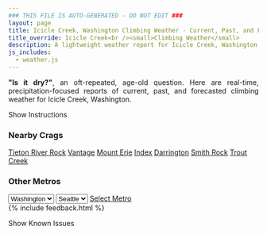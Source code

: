 ```yaml
---
### THIS FILE IS AUTO-GENERATED - DO NOT EDIT ###
layout: page
title: Icicle Creek, Washington Climbing Weather - Current, Past, and Forecasted
title_override: Icicle Creek<br /><small>Climbing Weather</small>
description: A lightweight weather report for Icicle Creek, Washington. Optimized for slow internet connections.
js_includes:
  - weather.js
---
```


<section class="measure center lh-copy f5-ns f6 ph2 mv4" style="text-align: justify;">
<strong>"Is it dry?"</strong>, an oft-repeated, age-old question. Here are real-time,
precipitation-focused reports of current, past, and forecasted climbing weather for Icicle Creek, Washington.
</section>

<p id="settings-toggle" class="mw5 b center tc hover-light-red black-70 pointer">Show Instructions</p>
<section id="settings" class="overflow-hidden" style="display:none;">
    <div class="mv2 ph2 center">
        <div class="fn f6 tc pv2">
            <p class="measure lh-copy center"><strong>Show/hide hourly forecasts</strong> by clicking the desired day.</p>
            <hr class="mw5 p0 mv2 o-60 b0 bt b--light-red light-red bg-light-red">
            <p class="measure lh-copy center"><strong>Current and Past conditions</strong> are measured by the nearest weather station. <strong>Forecast conditions</strong> are calculated and polled separately.</p>
            <hr class="mw5 p0 mv2 o-60 b0 bt b--light-red light-red bg-light-red">
            <p class="measure lh-copy center"><strong>Having issues?</strong> Try <a id="clear-cache" class="no-underline relative fancy-link light-red hover-light-red" href="#">clearing the local cache</a>.</p>
            <hr class="mw5 p0 mv2 o-60 b0 bt b--light-red light-red bg-light-red">
            <p class="measure lh-copy center">Weather data sourced from <a class="no-underline fancy-link relative light-red" target="_blank" href="https://www.weather.gov/documentation/services-web-api">weather.gov</a>.</p>
        </div>
    </div>
</section>
<section id="weather" data-crag="icicle-creek-washington" class="mv4-ns mv3 ph2 center"></section>
<section id="nearby" class="tc lh-copy">
  <h3>Nearby Crags</h3>
<a class="nowrap no-underline fancy-link relative light-red mh3" href="/crags/tieton-river-rock-washington-weather.html">Tieton River Rock</a>
<a class="nowrap no-underline fancy-link relative light-red mh3" href="/crags/vantage-washington-weather.html">Vantage</a>
<a class="nowrap no-underline fancy-link relative light-red mh3" href="/crags/mount-erie-washington-weather.html">Mount Erie</a>
<a class="nowrap no-underline fancy-link relative light-red mh3" href="/crags/index-washington-weather.html">Index</a>
<a class="nowrap no-underline fancy-link relative light-red mh3" href="/crags/darrington-washington-weather.html">Darrington</a>
<a class="nowrap no-underline fancy-link relative light-red mh3" href="/crags/smith-rock-oregon-weather.html">Smith Rock</a>
<a class="nowrap no-underline fancy-link relative light-red mh3" href="/crags/trout-creek-oregon-weather.html">Trout Creek</a>
</section>
<section id="nearby" class="tc lh-copy">
  <h3>Other Metros</h3>
  <select class="ma1 bg-near-white pa2" id="stateSel">
    <option value="Texas">Texas</option>
    <option value="Washington" selected>Washington</option>
    <option value="Colorado">Colorado</option>
    <option value="Tennessee">Tennessee</option>
    <option value="Utah">Utah</option>
    <option value="California">California</option>
  </select>
  <select class="ma1 bg-near-white pa2" id="citySel">
    <option value="Seattle" selected>Seattle</option>
  </select>
  <a id="selectMetro" class="f6 link dim ph3 pv2 ma1 dib white bg-light-red" href="/crags/seattle-washington-weather.html">Select Metro</a>
  <script>
    var states = [];
    states["Texas"] = "Austin"
    states["Washington"] = "Seattle"
    states["Colorado"] = "Denver"
    states["Tennessee"] = "Nashville"
    states["Utah"] = "Salt Lake City"
    states["California"] = "San Francisco|Los Angeles"
  </script>
</section>
{% include feedback.html %}
<p id="issues-toggle" class="mw5 b center tc hover-light-red black-70 pointer">Show Known Issues</p>
<section id="issues" class="overflow-hidden tc f6">
</section>

<script>
  var weekly_OTX_35_103 = {"units":"us","forecastGenerator":"BaselineForecastGenerator","generatedAt":"2024-12-11T08:37:19+00:00","updateTime":"2024-12-11T05:55:18+00:00","validTimes":"2024-12-10T23:00:00+00:00/P7DT5H","elevation":{"unitCode":"wmoUnit:m","value":627.888},"periods":[{"number":1,"name":"Overnight","startTime":"2024-12-11T00:00:00-08:00","endTime":"2024-12-11T06:00:00-08:00","isDaytime":false,"temperature":23,"temperatureUnit":"F","temperatureTrend":"","probabilityOfPrecipitation":{"unitCode":"wmoUnit:percent","value":null},"windSpeed":"1 mph","windDirection":"N","icon":"https://api.weather.gov/icons/land/night/ovc?size=medium","shortForecast":"Cloudy","detailedForecast":"Cloudy, with a low around 23. North wind around 1 mph."},{"number":2,"name":"Wednesday","startTime":"2024-12-11T06:00:00-08:00","endTime":"2024-12-11T18:00:00-08:00","isDaytime":true,"temperature":29,"temperatureUnit":"F","temperatureTrend":"","probabilityOfPrecipitation":{"unitCode":"wmoUnit:percent","value":null},"windSpeed":"2 mph","windDirection":"E","icon":"https://api.weather.gov/icons/land/day/ovc?size=medium","shortForecast":"Cloudy","detailedForecast":"Cloudy. High near 29, with temperatures falling to around 24 in the afternoon. East wind around 2 mph."},{"number":3,"name":"Wednesday Night","startTime":"2024-12-11T18:00:00-08:00","endTime":"2024-12-12T06:00:00-08:00","isDaytime":false,"temperature":21,"temperatureUnit":"F","temperatureTrend":"","probabilityOfPrecipitation":{"unitCode":"wmoUnit:percent","value":40},"windSpeed":"2 mph","windDirection":"E","icon":"https://api.weather.gov/icons/land/night/bkn/snow,40?size=medium","shortForecast":"Mostly Cloudy then Chance Light Snow","detailedForecast":"A chance of snow after 4am. Mostly cloudy. Low around 21, with temperatures rising to around 23 overnight. East wind around 2 mph. Chance of precipitation is 40%. Little or no snow accumulation expected."},{"number":4,"name":"Thursday","startTime":"2024-12-12T06:00:00-08:00","endTime":"2024-12-12T18:00:00-08:00","isDaytime":true,"temperature":34,"temperatureUnit":"F","temperatureTrend":"","probabilityOfPrecipitation":{"unitCode":"wmoUnit:percent","value":40},"windSpeed":"3 mph","windDirection":"N","icon":"https://api.weather.gov/icons/land/day/snow,40?size=medium","shortForecast":"Chance Light Snow","detailedForecast":"A chance of snow. Mostly cloudy, with a high near 34. North wind around 3 mph. Chance of precipitation is 40%. New snow accumulation of less than half an inch possible."},{"number":5,"name":"Thursday Night","startTime":"2024-12-12T18:00:00-08:00","endTime":"2024-12-13T06:00:00-08:00","isDaytime":false,"temperature":25,"temperatureUnit":"F","temperatureTrend":"","probabilityOfPrecipitation":{"unitCode":"wmoUnit:percent","value":50},"windSpeed":"5 mph","windDirection":"W","icon":"https://api.weather.gov/icons/land/night/snow,40/snow,50?size=medium","shortForecast":"Chance Light Snow","detailedForecast":"A chance of snow before 4am, then a chance of snow and a chance of freezing drizzle. Mostly cloudy, with a low around 25. West wind around 5 mph. Chance of precipitation is 50%. New snow accumulation of less than half an inch possible."},{"number":6,"name":"Friday","startTime":"2024-12-13T06:00:00-08:00","endTime":"2024-12-13T18:00:00-08:00","isDaytime":true,"temperature":33,"temperatureUnit":"F","temperatureTrend":"","probabilityOfPrecipitation":{"unitCode":"wmoUnit:percent","value":50},"windSpeed":"2 to 6 mph","windDirection":"SE","icon":"https://api.weather.gov/icons/land/day/snow,50?size=medium","shortForecast":"Chance Light Snow","detailedForecast":"A chance of snow and a chance of freezing drizzle before 10am, then a chance of snow and a chance of freezing drizzle and a slight chance of drizzle. Partly sunny, with a high near 33. Chance of precipitation is 50%. New snow accumulation of around one inch possible."},{"number":7,"name":"Friday Night","startTime":"2024-12-13T18:00:00-08:00","endTime":"2024-12-14T06:00:00-08:00","isDaytime":false,"temperature":25,"temperatureUnit":"F","temperatureTrend":"","probabilityOfPrecipitation":{"unitCode":"wmoUnit:percent","value":90},"windSpeed":"5 mph","windDirection":"E","icon":"https://api.weather.gov/icons/land/night/snow,70/snow,90?size=medium","shortForecast":"Light Snow","detailedForecast":"Snow. Mostly cloudy, with a low around 25. Chance of precipitation is 90%. New snow accumulation of 2 to 4 inches possible."},{"number":8,"name":"Saturday","startTime":"2024-12-14T06:00:00-08:00","endTime":"2024-12-14T18:00:00-08:00","isDaytime":true,"temperature":30,"temperatureUnit":"F","temperatureTrend":"","probabilityOfPrecipitation":{"unitCode":"wmoUnit:percent","value":90},"windSpeed":"7 mph","windDirection":"E","icon":"https://api.weather.gov/icons/land/day/snow,90/snow,80?size=medium","shortForecast":"Light Snow","detailedForecast":"Snow. Cloudy, with a high near 30. Chance of precipitation is 90%. New snow accumulation of 1 to 3 inches possible."},{"number":9,"name":"Saturday Night","startTime":"2024-12-14T18:00:00-08:00","endTime":"2024-12-15T06:00:00-08:00","isDaytime":false,"temperature":28,"temperatureUnit":"F","temperatureTrend":"","probabilityOfPrecipitation":{"unitCode":"wmoUnit:percent","value":80},"windSpeed":"7 mph","windDirection":"SW","icon":"https://api.weather.gov/icons/land/night/snow,80/snow,60?size=medium","shortForecast":"Light Snow","detailedForecast":"Snow before 10pm, then snow likely and freezing drizzle likely. Mostly cloudy, with a low around 28. Chance of precipitation is 80%. New snow accumulation of less than one inch possible."},{"number":10,"name":"Sunday","startTime":"2024-12-15T06:00:00-08:00","endTime":"2024-12-15T18:00:00-08:00","isDaytime":true,"temperature":31,"temperatureUnit":"F","temperatureTrend":"","probabilityOfPrecipitation":{"unitCode":"wmoUnit:percent","value":60},"windSpeed":"6 mph","windDirection":"W","icon":"https://api.weather.gov/icons/land/day/snow,60/snow,50?size=medium","shortForecast":"Light Snow Likely","detailedForecast":"Snow likely and freezing drizzle likely. Partly sunny, with a high near 31. Chance of precipitation is 60%. New snow accumulation of less than half an inch possible."},{"number":11,"name":"Sunday Night","startTime":"2024-12-15T18:00:00-08:00","endTime":"2024-12-16T06:00:00-08:00","isDaytime":false,"temperature":26,"temperatureUnit":"F","temperatureTrend":"","probabilityOfPrecipitation":{"unitCode":"wmoUnit:percent","value":40},"windSpeed":"6 mph","windDirection":"W","icon":"https://api.weather.gov/icons/land/night/snow,40?size=medium","shortForecast":"Chance Light Snow","detailedForecast":"A chance of snow and a chance of freezing drizzle before 7pm, then a chance of rain and snow. Mostly cloudy, with a low around 26. Chance of precipitation is 40%. New snow accumulation of less than one inch possible."},{"number":12,"name":"Monday","startTime":"2024-12-16T06:00:00-08:00","endTime":"2024-12-16T18:00:00-08:00","isDaytime":true,"temperature":30,"temperatureUnit":"F","temperatureTrend":"","probabilityOfPrecipitation":{"unitCode":"wmoUnit:percent","value":50},"windSpeed":"5 mph","windDirection":"NE","icon":"https://api.weather.gov/icons/land/day/snow,40/snow,50?size=medium","shortForecast":"Chance Rain And Snow","detailedForecast":"A chance of rain and snow. Partly sunny, with a high near 30. Chance of precipitation is 50%. New snow accumulation of less than one inch possible. Little or no ice accumulation expected."},{"number":13,"name":"Monday Night","startTime":"2024-12-16T18:00:00-08:00","endTime":"2024-12-17T06:00:00-08:00","isDaytime":false,"temperature":25,"temperatureUnit":"F","temperatureTrend":"","probabilityOfPrecipitation":{"unitCode":"wmoUnit:percent","value":50},"windSpeed":"3 mph","windDirection":"W","icon":"https://api.weather.gov/icons/land/night/snow,50/snow,40?size=medium","shortForecast":"Chance Rain And Snow","detailedForecast":"A chance of rain and snow. Mostly cloudy, with a low around 25. Chance of precipitation is 50%. New snow accumulation of less than half an inch possible. Little or no ice accumulation expected."},{"number":14,"name":"Tuesday","startTime":"2024-12-17T06:00:00-08:00","endTime":"2024-12-17T18:00:00-08:00","isDaytime":true,"temperature":32,"temperatureUnit":"F","temperatureTrend":"","probabilityOfPrecipitation":{"unitCode":"wmoUnit:percent","value":40},"windSpeed":"5 mph","windDirection":"W","icon":"https://api.weather.gov/icons/land/day/snow,40?size=medium","shortForecast":"Chance Rain And Snow","detailedForecast":"A chance of rain and snow before 5pm. Partly sunny, with a high near 32. Chance of precipitation is 40%."}]}
  var hourly_OTX_35_103 = {"@context":["https://geojson.org/geojson-ld/geojson-context.jsonld",{"@version":"1.1","wx":"https://api.weather.gov/ontology#","geo":"http://www.opengis.net/ont/geosparql#","unit":"http://codes.wmo.int/common/unit/","@vocab":"https://api.weather.gov/ontology#"}],"type":"Feature","geometry":{"type":"Polygon","coordinates":[[[-120.734512,47.5484008],[-120.7286489,47.527796900000006],[-120.6981897,47.53174510000001],[-120.7040463,47.55234920000001],[-120.734512,47.5484008]]]},"properties":{"units":"us","forecastGenerator":"HourlyForecastGenerator","generatedAt":"2024-12-11T08:37:19+00:00","updateTime":"2024-12-11T05:55:18+00:00","validTimes":"2024-12-10T23:00:00+00:00/P7DT5H","elevation":{"unitCode":"wmoUnit:m","value":627.888},"periods":[{"number":1,"name":"","startTime":"2024-12-11T00:00:00-08:00","endTime":"2024-12-11T01:00:00-08:00","isDaytime":false,"temperature":24,"temperatureUnit":"F","temperatureTrend":"","probabilityOfPrecipitation":{"unitCode":"wmoUnit:percent","value":1},"dewpoint":{"unitCode":"wmoUnit:degC","value":-8.333333333333334},"relativeHumidity":{"unitCode":"wmoUnit:percent","value":74},"windSpeed":"1 mph","windDirection":"N","icon":"https://api.weather.gov/icons/land/night/ovc?size=small","shortForecast":"Cloudy","detailedForecast":""},{"number":2,"name":"","startTime":"2024-12-11T01:00:00-08:00","endTime":"2024-12-11T02:00:00-08:00","isDaytime":false,"temperature":25,"temperatureUnit":"F","temperatureTrend":"","probabilityOfPrecipitation":{"unitCode":"wmoUnit:percent","value":1},"dewpoint":{"unitCode":"wmoUnit:degC","value":-7.777777777777778},"relativeHumidity":{"unitCode":"wmoUnit:percent","value":73},"windSpeed":"1 mph","windDirection":"N","icon":"https://api.weather.gov/icons/land/night/ovc?size=small","shortForecast":"Cloudy","detailedForecast":""},{"number":3,"name":"","startTime":"2024-12-11T02:00:00-08:00","endTime":"2024-12-11T03:00:00-08:00","isDaytime":false,"temperature":25,"temperatureUnit":"F","temperatureTrend":"","probabilityOfPrecipitation":{"unitCode":"wmoUnit:percent","value":1},"dewpoint":{"unitCode":"wmoUnit:degC","value":-8.333333333333334},"relativeHumidity":{"unitCode":"wmoUnit:percent","value":72},"windSpeed":"1 mph","windDirection":"N","icon":"https://api.weather.gov/icons/land/night/ovc?size=small","shortForecast":"Cloudy","detailedForecast":""},{"number":4,"name":"","startTime":"2024-12-11T03:00:00-08:00","endTime":"2024-12-11T04:00:00-08:00","isDaytime":false,"temperature":26,"temperatureUnit":"F","temperatureTrend":"","probabilityOfPrecipitation":{"unitCode":"wmoUnit:percent","value":1},"dewpoint":{"unitCode":"wmoUnit:degC","value":-7.222222222222222},"relativeHumidity":{"unitCode":"wmoUnit:percent","value":76},"windSpeed":"0 mph","windDirection":"","icon":"https://api.weather.gov/icons/land/night/ovc?size=small","shortForecast":"Cloudy","detailedForecast":""},{"number":5,"name":"","startTime":"2024-12-11T04:00:00-08:00","endTime":"2024-12-11T05:00:00-08:00","isDaytime":false,"temperature":26,"temperatureUnit":"F","temperatureTrend":"","probabilityOfPrecipitation":{"unitCode":"wmoUnit:percent","value":1},"dewpoint":{"unitCode":"wmoUnit:degC","value":-7.222222222222222},"relativeHumidity":{"unitCode":"wmoUnit:percent","value":76},"windSpeed":"0 mph","windDirection":"","icon":"https://api.weather.gov/icons/land/night/ovc?size=small","shortForecast":"Cloudy","detailedForecast":""},{"number":6,"name":"","startTime":"2024-12-11T05:00:00-08:00","endTime":"2024-12-11T06:00:00-08:00","isDaytime":false,"temperature":24,"temperatureUnit":"F","temperatureTrend":"","probabilityOfPrecipitation":{"unitCode":"wmoUnit:percent","value":1},"dewpoint":{"unitCode":"wmoUnit:degC","value":-7.777777777777778},"relativeHumidity":{"unitCode":"wmoUnit:percent","value":76},"windSpeed":"0 mph","windDirection":"","icon":"https://api.weather.gov/icons/land/night/ovc?size=small","shortForecast":"Cloudy","detailedForecast":""},{"number":7,"name":"","startTime":"2024-12-11T06:00:00-08:00","endTime":"2024-12-11T07:00:00-08:00","isDaytime":true,"temperature":25,"temperatureUnit":"F","temperatureTrend":"","probabilityOfPrecipitation":{"unitCode":"wmoUnit:percent","value":1},"dewpoint":{"unitCode":"wmoUnit:degC","value":-7.222222222222222},"relativeHumidity":{"unitCode":"wmoUnit:percent","value":76},"windSpeed":"0 mph","windDirection":"","icon":"https://api.weather.gov/icons/land/day/ovc?size=small","shortForecast":"Cloudy","detailedForecast":""},{"number":8,"name":"","startTime":"2024-12-11T07:00:00-08:00","endTime":"2024-12-11T08:00:00-08:00","isDaytime":true,"temperature":26,"temperatureUnit":"F","temperatureTrend":"","probabilityOfPrecipitation":{"unitCode":"wmoUnit:percent","value":1},"dewpoint":{"unitCode":"wmoUnit:degC","value":-7.222222222222222},"relativeHumidity":{"unitCode":"wmoUnit:percent","value":76},"windSpeed":"1 mph","windDirection":"E","icon":"https://api.weather.gov/icons/land/day/ovc?size=small","shortForecast":"Cloudy","detailedForecast":""},{"number":9,"name":"","startTime":"2024-12-11T08:00:00-08:00","endTime":"2024-12-11T09:00:00-08:00","isDaytime":true,"temperature":25,"temperatureUnit":"F","temperatureTrend":"","probabilityOfPrecipitation":{"unitCode":"wmoUnit:percent","value":1},"dewpoint":{"unitCode":"wmoUnit:degC","value":-7.222222222222222},"relativeHumidity":{"unitCode":"wmoUnit:percent","value":76},"windSpeed":"1 mph","windDirection":"NE","icon":"https://api.weather.gov/icons/land/day/ovc?size=small","shortForecast":"Cloudy","detailedForecast":""},{"number":10,"name":"","startTime":"2024-12-11T09:00:00-08:00","endTime":"2024-12-11T10:00:00-08:00","isDaytime":true,"temperature":27,"temperatureUnit":"F","temperatureTrend":"","probabilityOfPrecipitation":{"unitCode":"wmoUnit:percent","value":1},"dewpoint":{"unitCode":"wmoUnit:degC","value":-6.666666666666667},"relativeHumidity":{"unitCode":"wmoUnit:percent","value":76},"windSpeed":"1 mph","windDirection":"E","icon":"https://api.weather.gov/icons/land/day/ovc?size=small","shortForecast":"Cloudy","detailedForecast":""},{"number":11,"name":"","startTime":"2024-12-11T10:00:00-08:00","endTime":"2024-12-11T11:00:00-08:00","isDaytime":true,"temperature":27,"temperatureUnit":"F","temperatureTrend":"","probabilityOfPrecipitation":{"unitCode":"wmoUnit:percent","value":1},"dewpoint":{"unitCode":"wmoUnit:degC","value":-6.111111111111111},"relativeHumidity":{"unitCode":"wmoUnit:percent","value":76},"windSpeed":"2 mph","windDirection":"E","icon":"https://api.weather.gov/icons/land/day/ovc?size=small","shortForecast":"Cloudy","detailedForecast":""},{"number":12,"name":"","startTime":"2024-12-11T11:00:00-08:00","endTime":"2024-12-11T12:00:00-08:00","isDaytime":true,"temperature":29,"temperatureUnit":"F","temperatureTrend":"","probabilityOfPrecipitation":{"unitCode":"wmoUnit:percent","value":1},"dewpoint":{"unitCode":"wmoUnit:degC","value":-5},"relativeHumidity":{"unitCode":"wmoUnit:percent","value":78},"windSpeed":"2 mph","windDirection":"E","icon":"https://api.weather.gov/icons/land/day/ovc?size=small","shortForecast":"Cloudy","detailedForecast":""},{"number":13,"name":"","startTime":"2024-12-11T12:00:00-08:00","endTime":"2024-12-11T13:00:00-08:00","isDaytime":true,"temperature":29,"temperatureUnit":"F","temperatureTrend":"","probabilityOfPrecipitation":{"unitCode":"wmoUnit:percent","value":1},"dewpoint":{"unitCode":"wmoUnit:degC","value":-5},"relativeHumidity":{"unitCode":"wmoUnit:percent","value":80},"windSpeed":"2 mph","windDirection":"E","icon":"https://api.weather.gov/icons/land/day/ovc?size=small","shortForecast":"Cloudy","detailedForecast":""},{"number":14,"name":"","startTime":"2024-12-11T13:00:00-08:00","endTime":"2024-12-11T14:00:00-08:00","isDaytime":true,"temperature":28,"temperatureUnit":"F","temperatureTrend":"","probabilityOfPrecipitation":{"unitCode":"wmoUnit:percent","value":1},"dewpoint":{"unitCode":"wmoUnit:degC","value":-5},"relativeHumidity":{"unitCode":"wmoUnit:percent","value":80},"windSpeed":"2 mph","windDirection":"E","icon":"https://api.weather.gov/icons/land/day/ovc?size=small","shortForecast":"Cloudy","detailedForecast":""},{"number":15,"name":"","startTime":"2024-12-11T14:00:00-08:00","endTime":"2024-12-11T15:00:00-08:00","isDaytime":true,"temperature":28,"temperatureUnit":"F","temperatureTrend":"","probabilityOfPrecipitation":{"unitCode":"wmoUnit:percent","value":1},"dewpoint":{"unitCode":"wmoUnit:degC","value":-5.555555555555555},"relativeHumidity":{"unitCode":"wmoUnit:percent","value":78},"windSpeed":"2 mph","windDirection":"E","icon":"https://api.weather.gov/icons/land/day/ovc?size=small","shortForecast":"Cloudy","detailedForecast":""},{"number":16,"name":"","startTime":"2024-12-11T15:00:00-08:00","endTime":"2024-12-11T16:00:00-08:00","isDaytime":true,"temperature":27,"temperatureUnit":"F","temperatureTrend":"","probabilityOfPrecipitation":{"unitCode":"wmoUnit:percent","value":1},"dewpoint":{"unitCode":"wmoUnit:degC","value":-5.555555555555555},"relativeHumidity":{"unitCode":"wmoUnit:percent","value":82},"windSpeed":"2 mph","windDirection":"E","icon":"https://api.weather.gov/icons/land/day/ovc?size=small","shortForecast":"Cloudy","detailedForecast":""},{"number":17,"name":"","startTime":"2024-12-11T16:00:00-08:00","endTime":"2024-12-11T17:00:00-08:00","isDaytime":true,"temperature":25,"temperatureUnit":"F","temperatureTrend":"","probabilityOfPrecipitation":{"unitCode":"wmoUnit:percent","value":11},"dewpoint":{"unitCode":"wmoUnit:degC","value":-6.666666666666667},"relativeHumidity":{"unitCode":"wmoUnit:percent","value":81},"windSpeed":"2 mph","windDirection":"E","icon":"https://api.weather.gov/icons/land/day/ovc?size=small","shortForecast":"Cloudy","detailedForecast":""},{"number":18,"name":"","startTime":"2024-12-11T17:00:00-08:00","endTime":"2024-12-11T18:00:00-08:00","isDaytime":true,"temperature":24,"temperatureUnit":"F","temperatureTrend":"","probabilityOfPrecipitation":{"unitCode":"wmoUnit:percent","value":11},"dewpoint":{"unitCode":"wmoUnit:degC","value":-7.222222222222222},"relativeHumidity":{"unitCode":"wmoUnit:percent","value":81},"windSpeed":"2 mph","windDirection":"E","icon":"https://api.weather.gov/icons/land/day/ovc?size=small","shortForecast":"Cloudy","detailedForecast":""},{"number":19,"name":"","startTime":"2024-12-11T18:00:00-08:00","endTime":"2024-12-11T19:00:00-08:00","isDaytime":false,"temperature":23,"temperatureUnit":"F","temperatureTrend":"","probabilityOfPrecipitation":{"unitCode":"wmoUnit:percent","value":11},"dewpoint":{"unitCode":"wmoUnit:degC","value":-7.777777777777778},"relativeHumidity":{"unitCode":"wmoUnit:percent","value":80},"windSpeed":"2 mph","windDirection":"E","icon":"https://api.weather.gov/icons/land/night/ovc?size=small","shortForecast":"Cloudy","detailedForecast":""},{"number":20,"name":"","startTime":"2024-12-11T19:00:00-08:00","endTime":"2024-12-11T20:00:00-08:00","isDaytime":false,"temperature":22,"temperatureUnit":"F","temperatureTrend":"","probabilityOfPrecipitation":{"unitCode":"wmoUnit:percent","value":11},"dewpoint":{"unitCode":"wmoUnit:degC","value":-8.88888888888889},"relativeHumidity":{"unitCode":"wmoUnit:percent","value":79},"windSpeed":"2 mph","windDirection":"E","icon":"https://api.weather.gov/icons/land/night/ovc?size=small","shortForecast":"Cloudy","detailedForecast":""},{"number":21,"name":"","startTime":"2024-12-11T20:00:00-08:00","endTime":"2024-12-11T21:00:00-08:00","isDaytime":false,"temperature":22,"temperatureUnit":"F","temperatureTrend":"","probabilityOfPrecipitation":{"unitCode":"wmoUnit:percent","value":11},"dewpoint":{"unitCode":"wmoUnit:degC","value":-8.88888888888889},"relativeHumidity":{"unitCode":"wmoUnit:percent","value":78},"windSpeed":"2 mph","windDirection":"E","icon":"https://api.weather.gov/icons/land/night/ovc?size=small","shortForecast":"Cloudy","detailedForecast":""},{"number":22,"name":"","startTime":"2024-12-11T21:00:00-08:00","endTime":"2024-12-11T22:00:00-08:00","isDaytime":false,"temperature":22,"temperatureUnit":"F","temperatureTrend":"","probabilityOfPrecipitation":{"unitCode":"wmoUnit:percent","value":11},"dewpoint":{"unitCode":"wmoUnit:degC","value":-8.333333333333334},"relativeHumidity":{"unitCode":"wmoUnit:percent","value":80},"windSpeed":"2 mph","windDirection":"E","icon":"https://api.weather.gov/icons/land/night/ovc?size=small","shortForecast":"Cloudy","detailedForecast":""},{"number":23,"name":"","startTime":"2024-12-11T22:00:00-08:00","endTime":"2024-12-11T23:00:00-08:00","isDaytime":false,"temperature":22,"temperatureUnit":"F","temperatureTrend":"","probabilityOfPrecipitation":{"unitCode":"wmoUnit:percent","value":13},"dewpoint":{"unitCode":"wmoUnit:degC","value":-8.88888888888889},"relativeHumidity":{"unitCode":"wmoUnit:percent","value":79},"windSpeed":"2 mph","windDirection":"E","icon":"https://api.weather.gov/icons/land/night/ovc?size=small","shortForecast":"Cloudy","detailedForecast":""},{"number":24,"name":"","startTime":"2024-12-11T23:00:00-08:00","endTime":"2024-12-12T00:00:00-08:00","isDaytime":false,"temperature":22,"temperatureUnit":"F","temperatureTrend":"","probabilityOfPrecipitation":{"unitCode":"wmoUnit:percent","value":13},"dewpoint":{"unitCode":"wmoUnit:degC","value":-8.88888888888889},"relativeHumidity":{"unitCode":"wmoUnit:percent","value":77},"windSpeed":"2 mph","windDirection":"E","icon":"https://api.weather.gov/icons/land/night/ovc?size=small","shortForecast":"Cloudy","detailedForecast":""},{"number":25,"name":"","startTime":"2024-12-12T00:00:00-08:00","endTime":"2024-12-12T01:00:00-08:00","isDaytime":false,"temperature":23,"temperatureUnit":"F","temperatureTrend":"","probabilityOfPrecipitation":{"unitCode":"wmoUnit:percent","value":13},"dewpoint":{"unitCode":"wmoUnit:degC","value":-8.88888888888889},"relativeHumidity":{"unitCode":"wmoUnit:percent","value":75},"windSpeed":"2 mph","windDirection":"E","icon":"https://api.weather.gov/icons/land/night/ovc?size=small","shortForecast":"Cloudy","detailedForecast":""},{"number":26,"name":"","startTime":"2024-12-12T01:00:00-08:00","endTime":"2024-12-12T02:00:00-08:00","isDaytime":false,"temperature":23,"temperatureUnit":"F","temperatureTrend":"","probabilityOfPrecipitation":{"unitCode":"wmoUnit:percent","value":13},"dewpoint":{"unitCode":"wmoUnit:degC","value":-8.88888888888889},"relativeHumidity":{"unitCode":"wmoUnit:percent","value":74},"windSpeed":"2 mph","windDirection":"NE","icon":"https://api.weather.gov/icons/land/night/ovc?size=small","shortForecast":"Cloudy","detailedForecast":""},{"number":27,"name":"","startTime":"2024-12-12T02:00:00-08:00","endTime":"2024-12-12T03:00:00-08:00","isDaytime":false,"temperature":23,"temperatureUnit":"F","temperatureTrend":"","probabilityOfPrecipitation":{"unitCode":"wmoUnit:percent","value":13},"dewpoint":{"unitCode":"wmoUnit:degC","value":-8.88888888888889},"relativeHumidity":{"unitCode":"wmoUnit:percent","value":75},"windSpeed":"2 mph","windDirection":"NE","icon":"https://api.weather.gov/icons/land/night/ovc?size=small","shortForecast":"Cloudy","detailedForecast":""},{"number":28,"name":"","startTime":"2024-12-12T03:00:00-08:00","endTime":"2024-12-12T04:00:00-08:00","isDaytime":false,"temperature":23,"temperatureUnit":"F","temperatureTrend":"","probabilityOfPrecipitation":{"unitCode":"wmoUnit:percent","value":13},"dewpoint":{"unitCode":"wmoUnit:degC","value":-8.333333333333334},"relativeHumidity":{"unitCode":"wmoUnit:percent","value":77},"windSpeed":"2 mph","windDirection":"NE","icon":"https://api.weather.gov/icons/land/night/ovc?size=small","shortForecast":"Cloudy","detailedForecast":""},{"number":29,"name":"","startTime":"2024-12-12T04:00:00-08:00","endTime":"2024-12-12T05:00:00-08:00","isDaytime":false,"temperature":23,"temperatureUnit":"F","temperatureTrend":"","probabilityOfPrecipitation":{"unitCode":"wmoUnit:percent","value":44},"dewpoint":{"unitCode":"wmoUnit:degC","value":-8.333333333333334},"relativeHumidity":{"unitCode":"wmoUnit:percent","value":79},"windSpeed":"2 mph","windDirection":"NE","icon":"https://api.weather.gov/icons/land/night/snow,40?size=small","shortForecast":"Chance Light Snow","detailedForecast":""},{"number":30,"name":"","startTime":"2024-12-12T05:00:00-08:00","endTime":"2024-12-12T06:00:00-08:00","isDaytime":false,"temperature":23,"temperatureUnit":"F","temperatureTrend":"","probabilityOfPrecipitation":{"unitCode":"wmoUnit:percent","value":44},"dewpoint":{"unitCode":"wmoUnit:degC","value":-8.333333333333334},"relativeHumidity":{"unitCode":"wmoUnit:percent","value":79},"windSpeed":"2 mph","windDirection":"NE","icon":"https://api.weather.gov/icons/land/night/snow,40?size=small","shortForecast":"Chance Light Snow","detailedForecast":""},{"number":31,"name":"","startTime":"2024-12-12T06:00:00-08:00","endTime":"2024-12-12T07:00:00-08:00","isDaytime":true,"temperature":23,"temperatureUnit":"F","temperatureTrend":"","probabilityOfPrecipitation":{"unitCode":"wmoUnit:percent","value":44},"dewpoint":{"unitCode":"wmoUnit:degC","value":-8.333333333333334},"relativeHumidity":{"unitCode":"wmoUnit:percent","value":79},"windSpeed":"2 mph","windDirection":"NE","icon":"https://api.weather.gov/icons/land/day/snow,40?size=small","shortForecast":"Chance Light Snow","detailedForecast":""},{"number":32,"name":"","startTime":"2024-12-12T07:00:00-08:00","endTime":"2024-12-12T08:00:00-08:00","isDaytime":true,"temperature":24,"temperatureUnit":"F","temperatureTrend":"","probabilityOfPrecipitation":{"unitCode":"wmoUnit:percent","value":44},"dewpoint":{"unitCode":"wmoUnit:degC","value":-7.777777777777778},"relativeHumidity":{"unitCode":"wmoUnit:percent","value":79},"windSpeed":"2 mph","windDirection":"N","icon":"https://api.weather.gov/icons/land/day/snow,40?size=small","shortForecast":"Chance Light Snow","detailedForecast":""},{"number":33,"name":"","startTime":"2024-12-12T08:00:00-08:00","endTime":"2024-12-12T09:00:00-08:00","isDaytime":true,"temperature":26,"temperatureUnit":"F","temperatureTrend":"","probabilityOfPrecipitation":{"unitCode":"wmoUnit:percent","value":44},"dewpoint":{"unitCode":"wmoUnit:degC","value":-6.111111111111111},"relativeHumidity":{"unitCode":"wmoUnit:percent","value":80},"windSpeed":"2 mph","windDirection":"N","icon":"https://api.weather.gov/icons/land/day/snow,40?size=small","shortForecast":"Chance Light Snow","detailedForecast":""},{"number":34,"name":"","startTime":"2024-12-12T09:00:00-08:00","endTime":"2024-12-12T10:00:00-08:00","isDaytime":true,"temperature":27,"temperatureUnit":"F","temperatureTrend":"","probabilityOfPrecipitation":{"unitCode":"wmoUnit:percent","value":44},"dewpoint":{"unitCode":"wmoUnit:degC","value":-5.555555555555555},"relativeHumidity":{"unitCode":"wmoUnit:percent","value":82},"windSpeed":"2 mph","windDirection":"N","icon":"https://api.weather.gov/icons/land/day/snow,40?size=small","shortForecast":"Chance Light Snow","detailedForecast":""},{"number":35,"name":"","startTime":"2024-12-12T10:00:00-08:00","endTime":"2024-12-12T11:00:00-08:00","isDaytime":true,"temperature":29,"temperatureUnit":"F","temperatureTrend":"","probabilityOfPrecipitation":{"unitCode":"wmoUnit:percent","value":30},"dewpoint":{"unitCode":"wmoUnit:degC","value":-3.888888888888889},"relativeHumidity":{"unitCode":"wmoUnit:percent","value":84},"windSpeed":"3 mph","windDirection":"E","icon":"https://api.weather.gov/icons/land/day/snow,30?size=small","shortForecast":"Chance Light Snow","detailedForecast":""},{"number":36,"name":"","startTime":"2024-12-12T11:00:00-08:00","endTime":"2024-12-12T12:00:00-08:00","isDaytime":true,"temperature":31,"temperatureUnit":"F","temperatureTrend":"","probabilityOfPrecipitation":{"unitCode":"wmoUnit:percent","value":30},"dewpoint":{"unitCode":"wmoUnit:degC","value":-2.7777777777777777},"relativeHumidity":{"unitCode":"wmoUnit:percent","value":85},"windSpeed":"3 mph","windDirection":"E","icon":"https://api.weather.gov/icons/land/day/snow,30?size=small","shortForecast":"Chance Light Snow","detailedForecast":""},{"number":37,"name":"","startTime":"2024-12-12T12:00:00-08:00","endTime":"2024-12-12T13:00:00-08:00","isDaytime":true,"temperature":32,"temperatureUnit":"F","temperatureTrend":"","probabilityOfPrecipitation":{"unitCode":"wmoUnit:percent","value":30},"dewpoint":{"unitCode":"wmoUnit:degC","value":-2.2222222222222223},"relativeHumidity":{"unitCode":"wmoUnit:percent","value":86},"windSpeed":"3 mph","windDirection":"E","icon":"https://api.weather.gov/icons/land/day/snow,30?size=small","shortForecast":"Chance Light Snow","detailedForecast":""},{"number":38,"name":"","startTime":"2024-12-12T13:00:00-08:00","endTime":"2024-12-12T14:00:00-08:00","isDaytime":true,"temperature":33,"temperatureUnit":"F","temperatureTrend":"","probabilityOfPrecipitation":{"unitCode":"wmoUnit:percent","value":30},"dewpoint":{"unitCode":"wmoUnit:degC","value":-1.1111111111111112},"relativeHumidity":{"unitCode":"wmoUnit:percent","value":87},"windSpeed":"3 mph","windDirection":"SW","icon":"https://api.weather.gov/icons/land/day/snow,30?size=small","shortForecast":"Chance Light Snow","detailedForecast":""},{"number":39,"name":"","startTime":"2024-12-12T14:00:00-08:00","endTime":"2024-12-12T15:00:00-08:00","isDaytime":true,"temperature":33,"temperatureUnit":"F","temperatureTrend":"","probabilityOfPrecipitation":{"unitCode":"wmoUnit:percent","value":30},"dewpoint":{"unitCode":"wmoUnit:degC","value":-1.1111111111111112},"relativeHumidity":{"unitCode":"wmoUnit:percent","value":89},"windSpeed":"3 mph","windDirection":"SW","icon":"https://api.weather.gov/icons/land/day/snow,30?size=small","shortForecast":"Chance Light Snow","detailedForecast":""},{"number":40,"name":"","startTime":"2024-12-12T15:00:00-08:00","endTime":"2024-12-12T16:00:00-08:00","isDaytime":true,"temperature":32,"temperatureUnit":"F","temperatureTrend":"","probabilityOfPrecipitation":{"unitCode":"wmoUnit:percent","value":30},"dewpoint":{"unitCode":"wmoUnit:degC","value":-1.1111111111111112},"relativeHumidity":{"unitCode":"wmoUnit:percent","value":91},"windSpeed":"3 mph","windDirection":"SW","icon":"https://api.weather.gov/icons/land/day/snow,30?size=small","shortForecast":"Chance Light Snow","detailedForecast":""},{"number":41,"name":"","startTime":"2024-12-12T16:00:00-08:00","endTime":"2024-12-12T17:00:00-08:00","isDaytime":true,"temperature":31,"temperatureUnit":"F","temperatureTrend":"","probabilityOfPrecipitation":{"unitCode":"wmoUnit:percent","value":39},"dewpoint":{"unitCode":"wmoUnit:degC","value":-1.6666666666666667},"relativeHumidity":{"unitCode":"wmoUnit:percent","value":92},"windSpeed":"3 mph","windDirection":"W","icon":"https://api.weather.gov/icons/land/day/snow,40?size=small","shortForecast":"Chance Light Snow","detailedForecast":""},{"number":42,"name":"","startTime":"2024-12-12T17:00:00-08:00","endTime":"2024-12-12T18:00:00-08:00","isDaytime":true,"temperature":30,"temperatureUnit":"F","temperatureTrend":"","probabilityOfPrecipitation":{"unitCode":"wmoUnit:percent","value":39},"dewpoint":{"unitCode":"wmoUnit:degC","value":-2.7777777777777777},"relativeHumidity":{"unitCode":"wmoUnit:percent","value":90},"windSpeed":"3 mph","windDirection":"W","icon":"https://api.weather.gov/icons/land/day/snow,40?size=small","shortForecast":"Chance Light Snow","detailedForecast":""},{"number":43,"name":"","startTime":"2024-12-12T18:00:00-08:00","endTime":"2024-12-12T19:00:00-08:00","isDaytime":false,"temperature":29,"temperatureUnit":"F","temperatureTrend":"","probabilityOfPrecipitation":{"unitCode":"wmoUnit:percent","value":39},"dewpoint":{"unitCode":"wmoUnit:degC","value":-3.888888888888889},"relativeHumidity":{"unitCode":"wmoUnit:percent","value":86},"windSpeed":"3 mph","windDirection":"W","icon":"https://api.weather.gov/icons/land/night/snow,40?size=small","shortForecast":"Chance Light Snow","detailedForecast":""},{"number":44,"name":"","startTime":"2024-12-12T19:00:00-08:00","endTime":"2024-12-12T20:00:00-08:00","isDaytime":false,"temperature":29,"temperatureUnit":"F","temperatureTrend":"","probabilityOfPrecipitation":{"unitCode":"wmoUnit:percent","value":39},"dewpoint":{"unitCode":"wmoUnit:degC","value":-4.444444444444445},"relativeHumidity":{"unitCode":"wmoUnit:percent","value":83},"windSpeed":"5 mph","windDirection":"W","icon":"https://api.weather.gov/icons/land/night/snow,40?size=small","shortForecast":"Chance Light Snow","detailedForecast":""},{"number":45,"name":"","startTime":"2024-12-12T20:00:00-08:00","endTime":"2024-12-12T21:00:00-08:00","isDaytime":false,"temperature":29,"temperatureUnit":"F","temperatureTrend":"","probabilityOfPrecipitation":{"unitCode":"wmoUnit:percent","value":39},"dewpoint":{"unitCode":"wmoUnit:degC","value":-4.444444444444445},"relativeHumidity":{"unitCode":"wmoUnit:percent","value":81},"windSpeed":"5 mph","windDirection":"W","icon":"https://api.weather.gov/icons/land/night/snow,40?size=small","shortForecast":"Chance Light Snow","detailedForecast":""},{"number":46,"name":"","startTime":"2024-12-12T21:00:00-08:00","endTime":"2024-12-12T22:00:00-08:00","isDaytime":false,"temperature":30,"temperatureUnit":"F","temperatureTrend":"","probabilityOfPrecipitation":{"unitCode":"wmoUnit:percent","value":39},"dewpoint":{"unitCode":"wmoUnit:degC","value":-3.888888888888889},"relativeHumidity":{"unitCode":"wmoUnit:percent","value":80},"windSpeed":"5 mph","windDirection":"W","icon":"https://api.weather.gov/icons/land/night/snow,40?size=small","shortForecast":"Chance Light Snow","detailedForecast":""},{"number":47,"name":"","startTime":"2024-12-12T22:00:00-08:00","endTime":"2024-12-12T23:00:00-08:00","isDaytime":false,"temperature":30,"temperatureUnit":"F","temperatureTrend":"","probabilityOfPrecipitation":{"unitCode":"wmoUnit:percent","value":18},"dewpoint":{"unitCode":"wmoUnit:degC","value":-4.444444444444445},"relativeHumidity":{"unitCode":"wmoUnit:percent","value":79},"windSpeed":"5 mph","windDirection":"W","icon":"https://api.weather.gov/icons/land/night/snow,20?size=small","shortForecast":"Slight Chance Light Snow","detailedForecast":""},{"number":48,"name":"","startTime":"2024-12-12T23:00:00-08:00","endTime":"2024-12-13T00:00:00-08:00","isDaytime":false,"temperature":30,"temperatureUnit":"F","temperatureTrend":"","probabilityOfPrecipitation":{"unitCode":"wmoUnit:percent","value":18},"dewpoint":{"unitCode":"wmoUnit:degC","value":-4.444444444444445},"relativeHumidity":{"unitCode":"wmoUnit:percent","value":79},"windSpeed":"5 mph","windDirection":"W","icon":"https://api.weather.gov/icons/land/night/snow,20?size=small","shortForecast":"Slight Chance Light Snow","detailedForecast":""},{"number":49,"name":"","startTime":"2024-12-13T00:00:00-08:00","endTime":"2024-12-13T01:00:00-08:00","isDaytime":false,"temperature":30,"temperatureUnit":"F","temperatureTrend":"","probabilityOfPrecipitation":{"unitCode":"wmoUnit:percent","value":18},"dewpoint":{"unitCode":"wmoUnit:degC","value":-4.444444444444445},"relativeHumidity":{"unitCode":"wmoUnit:percent","value":79},"windSpeed":"5 mph","windDirection":"W","icon":"https://api.weather.gov/icons/land/night/snow,20?size=small","shortForecast":"Slight Chance Light Snow","detailedForecast":""},{"number":50,"name":"","startTime":"2024-12-13T01:00:00-08:00","endTime":"2024-12-13T02:00:00-08:00","isDaytime":false,"temperature":29,"temperatureUnit":"F","temperatureTrend":"","probabilityOfPrecipitation":{"unitCode":"wmoUnit:percent","value":18},"dewpoint":{"unitCode":"wmoUnit:degC","value":-4.444444444444445},"relativeHumidity":{"unitCode":"wmoUnit:percent","value":80},"windSpeed":"5 mph","windDirection":"W","icon":"https://api.weather.gov/icons/land/night/snow,20?size=small","shortForecast":"Slight Chance Light Snow","detailedForecast":""},{"number":51,"name":"","startTime":"2024-12-13T02:00:00-08:00","endTime":"2024-12-13T03:00:00-08:00","isDaytime":false,"temperature":28,"temperatureUnit":"F","temperatureTrend":"","probabilityOfPrecipitation":{"unitCode":"wmoUnit:percent","value":18},"dewpoint":{"unitCode":"wmoUnit:degC","value":-5},"relativeHumidity":{"unitCode":"wmoUnit:percent","value":81},"windSpeed":"5 mph","windDirection":"W","icon":"https://api.weather.gov/icons/land/night/snow,20?size=small","shortForecast":"Slight Chance Light Snow","detailedForecast":""},{"number":52,"name":"","startTime":"2024-12-13T03:00:00-08:00","endTime":"2024-12-13T04:00:00-08:00","isDaytime":false,"temperature":27,"temperatureUnit":"F","temperatureTrend":"","probabilityOfPrecipitation":{"unitCode":"wmoUnit:percent","value":18},"dewpoint":{"unitCode":"wmoUnit:degC","value":-5},"relativeHumidity":{"unitCode":"wmoUnit:percent","value":82},"windSpeed":"5 mph","windDirection":"W","icon":"https://api.weather.gov/icons/land/night/snow,20?size=small","shortForecast":"Slight Chance Light Snow","detailedForecast":""},{"number":53,"name":"","startTime":"2024-12-13T04:00:00-08:00","endTime":"2024-12-13T05:00:00-08:00","isDaytime":false,"temperature":27,"temperatureUnit":"F","temperatureTrend":"","probabilityOfPrecipitation":{"unitCode":"wmoUnit:percent","value":45},"dewpoint":{"unitCode":"wmoUnit:degC","value":-5},"relativeHumidity":{"unitCode":"wmoUnit:percent","value":83},"windSpeed":"3 mph","windDirection":"W","icon":"https://api.weather.gov/icons/land/night/snow,50?size=small","shortForecast":"Chance Light Snow","detailedForecast":""},{"number":54,"name":"","startTime":"2024-12-13T05:00:00-08:00","endTime":"2024-12-13T06:00:00-08:00","isDaytime":false,"temperature":27,"temperatureUnit":"F","temperatureTrend":"","probabilityOfPrecipitation":{"unitCode":"wmoUnit:percent","value":45},"dewpoint":{"unitCode":"wmoUnit:degC","value":-5.555555555555555},"relativeHumidity":{"unitCode":"wmoUnit:percent","value":83},"windSpeed":"3 mph","windDirection":"W","icon":"https://api.weather.gov/icons/land/night/snow,50?size=small","shortForecast":"Chance Light Snow","detailedForecast":""},{"number":55,"name":"","startTime":"2024-12-13T06:00:00-08:00","endTime":"2024-12-13T07:00:00-08:00","isDaytime":true,"temperature":27,"temperatureUnit":"F","temperatureTrend":"","probabilityOfPrecipitation":{"unitCode":"wmoUnit:percent","value":45},"dewpoint":{"unitCode":"wmoUnit:degC","value":-5.555555555555555},"relativeHumidity":{"unitCode":"wmoUnit:percent","value":83},"windSpeed":"3 mph","windDirection":"W","icon":"https://api.weather.gov/icons/land/day/snow,50?size=small","shortForecast":"Chance Light Snow","detailedForecast":""},{"number":56,"name":"","startTime":"2024-12-13T07:00:00-08:00","endTime":"2024-12-13T08:00:00-08:00","isDaytime":true,"temperature":27,"temperatureUnit":"F","temperatureTrend":"","probabilityOfPrecipitation":{"unitCode":"wmoUnit:percent","value":45},"dewpoint":{"unitCode":"wmoUnit:degC","value":-5},"relativeHumidity":{"unitCode":"wmoUnit:percent","value":84},"windSpeed":"2 mph","windDirection":"W","icon":"https://api.weather.gov/icons/land/day/snow,50?size=small","shortForecast":"Chance Light Snow","detailedForecast":""},{"number":57,"name":"","startTime":"2024-12-13T08:00:00-08:00","endTime":"2024-12-13T09:00:00-08:00","isDaytime":true,"temperature":28,"temperatureUnit":"F","temperatureTrend":"","probabilityOfPrecipitation":{"unitCode":"wmoUnit:percent","value":45},"dewpoint":{"unitCode":"wmoUnit:degC","value":-4.444444444444445},"relativeHumidity":{"unitCode":"wmoUnit:percent","value":86},"windSpeed":"2 mph","windDirection":"W","icon":"https://api.weather.gov/icons/land/day/snow,50?size=small","shortForecast":"Chance Light Snow","detailedForecast":""},{"number":58,"name":"","startTime":"2024-12-13T09:00:00-08:00","endTime":"2024-12-13T10:00:00-08:00","isDaytime":true,"temperature":29,"temperatureUnit":"F","temperatureTrend":"","probabilityOfPrecipitation":{"unitCode":"wmoUnit:percent","value":45},"dewpoint":{"unitCode":"wmoUnit:degC","value":-3.3333333333333335},"relativeHumidity":{"unitCode":"wmoUnit:percent","value":87},"windSpeed":"2 mph","windDirection":"W","icon":"https://api.weather.gov/icons/land/day/snow,50?size=small","shortForecast":"Chance Light Snow","detailedForecast":""},{"number":59,"name":"","startTime":"2024-12-13T10:00:00-08:00","endTime":"2024-12-13T11:00:00-08:00","isDaytime":true,"temperature":30,"temperatureUnit":"F","temperatureTrend":"","probabilityOfPrecipitation":{"unitCode":"wmoUnit:percent","value":46},"dewpoint":{"unitCode":"wmoUnit:degC","value":-2.7777777777777777},"relativeHumidity":{"unitCode":"wmoUnit:percent","value":89},"windSpeed":"5 mph","windDirection":"SE","icon":"https://api.weather.gov/icons/land/day/snow,50?size=small","shortForecast":"Chance Light Snow","detailedForecast":""},{"number":60,"name":"","startTime":"2024-12-13T11:00:00-08:00","endTime":"2024-12-13T12:00:00-08:00","isDaytime":true,"temperature":31,"temperatureUnit":"F","temperatureTrend":"","probabilityOfPrecipitation":{"unitCode":"wmoUnit:percent","value":46},"dewpoint":{"unitCode":"wmoUnit:degC","value":-1.6666666666666667},"relativeHumidity":{"unitCode":"wmoUnit:percent","value":90},"windSpeed":"5 mph","windDirection":"SE","icon":"https://api.weather.gov/icons/land/day/snow,50?size=small","shortForecast":"Chance Light Snow","detailedForecast":""},{"number":61,"name":"","startTime":"2024-12-13T12:00:00-08:00","endTime":"2024-12-13T13:00:00-08:00","isDaytime":true,"temperature":33,"temperatureUnit":"F","temperatureTrend":"","probabilityOfPrecipitation":{"unitCode":"wmoUnit:percent","value":46},"dewpoint":{"unitCode":"wmoUnit:degC","value":-1.1111111111111112},"relativeHumidity":{"unitCode":"wmoUnit:percent","value":90},"windSpeed":"5 mph","windDirection":"SE","icon":"https://api.weather.gov/icons/land/day/snow,50?size=small","shortForecast":"Chance Light Snow","detailedForecast":""},{"number":62,"name":"","startTime":"2024-12-13T13:00:00-08:00","endTime":"2024-12-13T14:00:00-08:00","isDaytime":true,"temperature":33,"temperatureUnit":"F","temperatureTrend":"","probabilityOfPrecipitation":{"unitCode":"wmoUnit:percent","value":46},"dewpoint":{"unitCode":"wmoUnit:degC","value":-0.5555555555555556},"relativeHumidity":{"unitCode":"wmoUnit:percent","value":91},"windSpeed":"6 mph","windDirection":"E","icon":"https://api.weather.gov/icons/land/day/snow,50?size=small","shortForecast":"Chance Light Snow","detailedForecast":""},{"number":63,"name":"","startTime":"2024-12-13T14:00:00-08:00","endTime":"2024-12-13T15:00:00-08:00","isDaytime":true,"temperature":32,"temperatureUnit":"F","temperatureTrend":"","probabilityOfPrecipitation":{"unitCode":"wmoUnit:percent","value":46},"dewpoint":{"unitCode":"wmoUnit:degC","value":-1.1111111111111112},"relativeHumidity":{"unitCode":"wmoUnit:percent","value":93},"windSpeed":"6 mph","windDirection":"E","icon":"https://api.weather.gov/icons/land/day/snow,50?size=small","shortForecast":"Chance Light Snow","detailedForecast":""},{"number":64,"name":"","startTime":"2024-12-13T15:00:00-08:00","endTime":"2024-12-13T16:00:00-08:00","isDaytime":true,"temperature":30,"temperatureUnit":"F","temperatureTrend":"","probabilityOfPrecipitation":{"unitCode":"wmoUnit:percent","value":46},"dewpoint":{"unitCode":"wmoUnit:degC","value":-2.2222222222222223},"relativeHumidity":{"unitCode":"wmoUnit:percent","value":94},"windSpeed":"6 mph","windDirection":"E","icon":"https://api.weather.gov/icons/land/day/snow,50?size=small","shortForecast":"Chance Light Snow","detailedForecast":""},{"number":65,"name":"","startTime":"2024-12-13T16:00:00-08:00","endTime":"2024-12-13T17:00:00-08:00","isDaytime":true,"temperature":28,"temperatureUnit":"F","temperatureTrend":"","probabilityOfPrecipitation":{"unitCode":"wmoUnit:percent","value":48},"dewpoint":{"unitCode":"wmoUnit:degC","value":-3.3333333333333335},"relativeHumidity":{"unitCode":"wmoUnit:percent","value":94},"windSpeed":"5 mph","windDirection":"E","icon":"https://api.weather.gov/icons/land/day/snow,50?size=small","shortForecast":"Chance Light Snow","detailedForecast":""},{"number":66,"name":"","startTime":"2024-12-13T17:00:00-08:00","endTime":"2024-12-13T18:00:00-08:00","isDaytime":true,"temperature":27,"temperatureUnit":"F","temperatureTrend":"","probabilityOfPrecipitation":{"unitCode":"wmoUnit:percent","value":48},"dewpoint":{"unitCode":"wmoUnit:degC","value":-3.888888888888889},"relativeHumidity":{"unitCode":"wmoUnit:percent","value":91},"windSpeed":"5 mph","windDirection":"E","icon":"https://api.weather.gov/icons/land/day/snow,50?size=small","shortForecast":"Chance Light Snow","detailedForecast":""},{"number":67,"name":"","startTime":"2024-12-13T18:00:00-08:00","endTime":"2024-12-13T19:00:00-08:00","isDaytime":false,"temperature":26,"temperatureUnit":"F","temperatureTrend":"","probabilityOfPrecipitation":{"unitCode":"wmoUnit:percent","value":48},"dewpoint":{"unitCode":"wmoUnit:degC","value":-5},"relativeHumidity":{"unitCode":"wmoUnit:percent","value":88},"windSpeed":"5 mph","windDirection":"E","icon":"https://api.weather.gov/icons/land/night/snow,50?size=small","shortForecast":"Chance Light Snow","detailedForecast":""},{"number":68,"name":"","startTime":"2024-12-13T19:00:00-08:00","endTime":"2024-12-13T20:00:00-08:00","isDaytime":false,"temperature":26,"temperatureUnit":"F","temperatureTrend":"","probabilityOfPrecipitation":{"unitCode":"wmoUnit:percent","value":48},"dewpoint":{"unitCode":"wmoUnit:degC","value":-5.555555555555555},"relativeHumidity":{"unitCode":"wmoUnit:percent","value":84},"windSpeed":"5 mph","windDirection":"E","icon":"https://api.weather.gov/icons/land/night/snow,50?size=small","shortForecast":"Chance Light Snow","detailedForecast":""},{"number":69,"name":"","startTime":"2024-12-13T20:00:00-08:00","endTime":"2024-12-13T21:00:00-08:00","isDaytime":false,"temperature":26,"temperatureUnit":"F","temperatureTrend":"","probabilityOfPrecipitation":{"unitCode":"wmoUnit:percent","value":48},"dewpoint":{"unitCode":"wmoUnit:degC","value":-6.111111111111111},"relativeHumidity":{"unitCode":"wmoUnit:percent","value":82},"windSpeed":"5 mph","windDirection":"E","icon":"https://api.weather.gov/icons/land/night/snow,50?size=small","shortForecast":"Chance Light Snow","detailedForecast":""},{"number":70,"name":"","startTime":"2024-12-13T21:00:00-08:00","endTime":"2024-12-13T22:00:00-08:00","isDaytime":false,"temperature":27,"temperatureUnit":"F","temperatureTrend":"","probabilityOfPrecipitation":{"unitCode":"wmoUnit:percent","value":48},"dewpoint":{"unitCode":"wmoUnit:degC","value":-6.111111111111111},"relativeHumidity":{"unitCode":"wmoUnit:percent","value":80},"windSpeed":"5 mph","windDirection":"E","icon":"https://api.weather.gov/icons/land/night/snow,50?size=small","shortForecast":"Chance Light Snow","detailedForecast":""},{"number":71,"name":"","startTime":"2024-12-13T22:00:00-08:00","endTime":"2024-12-13T23:00:00-08:00","isDaytime":false,"temperature":27,"temperatureUnit":"F","temperatureTrend":"","probabilityOfPrecipitation":{"unitCode":"wmoUnit:percent","value":66},"dewpoint":{"unitCode":"wmoUnit:degC","value":-6.111111111111111},"relativeHumidity":{"unitCode":"wmoUnit:percent","value":79},"windSpeed":"5 mph","windDirection":"E","icon":"https://api.weather.gov/icons/land/night/snow,70?size=small","shortForecast":"Light Snow Likely","detailedForecast":""},{"number":72,"name":"","startTime":"2024-12-13T23:00:00-08:00","endTime":"2024-12-14T00:00:00-08:00","isDaytime":false,"temperature":27,"temperatureUnit":"F","temperatureTrend":"","probabilityOfPrecipitation":{"unitCode":"wmoUnit:percent","value":66},"dewpoint":{"unitCode":"wmoUnit:degC","value":-6.111111111111111},"relativeHumidity":{"unitCode":"wmoUnit:percent","value":78},"windSpeed":"5 mph","windDirection":"E","icon":"https://api.weather.gov/icons/land/night/snow,70?size=small","shortForecast":"Light Snow Likely","detailedForecast":""},{"number":73,"name":"","startTime":"2024-12-14T00:00:00-08:00","endTime":"2024-12-14T01:00:00-08:00","isDaytime":false,"temperature":26,"temperatureUnit":"F","temperatureTrend":"","probabilityOfPrecipitation":{"unitCode":"wmoUnit:percent","value":66},"dewpoint":{"unitCode":"wmoUnit:degC","value":-6.111111111111111},"relativeHumidity":{"unitCode":"wmoUnit:percent","value":78},"windSpeed":"5 mph","windDirection":"E","icon":"https://api.weather.gov/icons/land/night/snow,70?size=small","shortForecast":"Light Snow Likely","detailedForecast":""},{"number":74,"name":"","startTime":"2024-12-14T01:00:00-08:00","endTime":"2024-12-14T02:00:00-08:00","isDaytime":false,"temperature":26,"temperatureUnit":"F","temperatureTrend":"","probabilityOfPrecipitation":{"unitCode":"wmoUnit:percent","value":66},"dewpoint":{"unitCode":"wmoUnit:degC","value":-6.666666666666667},"relativeHumidity":{"unitCode":"wmoUnit:percent","value":79},"windSpeed":"5 mph","windDirection":"E","icon":"https://api.weather.gov/icons/land/night/snow,70?size=small","shortForecast":"Light Snow Likely","detailedForecast":""},{"number":75,"name":"","startTime":"2024-12-14T02:00:00-08:00","endTime":"2024-12-14T03:00:00-08:00","isDaytime":false,"temperature":26,"temperatureUnit":"F","temperatureTrend":"","probabilityOfPrecipitation":{"unitCode":"wmoUnit:percent","value":66},"dewpoint":{"unitCode":"wmoUnit:degC","value":-6.111111111111111},"relativeHumidity":{"unitCode":"wmoUnit:percent","value":80},"windSpeed":"5 mph","windDirection":"E","icon":"https://api.weather.gov/icons/land/night/snow,70?size=small","shortForecast":"Light Snow Likely","detailedForecast":""},{"number":76,"name":"","startTime":"2024-12-14T03:00:00-08:00","endTime":"2024-12-14T04:00:00-08:00","isDaytime":false,"temperature":27,"temperatureUnit":"F","temperatureTrend":"","probabilityOfPrecipitation":{"unitCode":"wmoUnit:percent","value":66},"dewpoint":{"unitCode":"wmoUnit:degC","value":-5.555555555555555},"relativeHumidity":{"unitCode":"wmoUnit:percent","value":81},"windSpeed":"5 mph","windDirection":"E","icon":"https://api.weather.gov/icons/land/night/snow,70?size=small","shortForecast":"Light Snow Likely","detailedForecast":""},{"number":77,"name":"","startTime":"2024-12-14T04:00:00-08:00","endTime":"2024-12-14T05:00:00-08:00","isDaytime":false,"temperature":27,"temperatureUnit":"F","temperatureTrend":"","probabilityOfPrecipitation":{"unitCode":"wmoUnit:percent","value":86},"dewpoint":{"unitCode":"wmoUnit:degC","value":-5.555555555555555},"relativeHumidity":{"unitCode":"wmoUnit:percent","value":82},"windSpeed":"5 mph","windDirection":"E","icon":"https://api.weather.gov/icons/land/night/snow,90?size=small","shortForecast":"Light Snow","detailedForecast":""},{"number":78,"name":"","startTime":"2024-12-14T05:00:00-08:00","endTime":"2024-12-14T06:00:00-08:00","isDaytime":false,"temperature":27,"temperatureUnit":"F","temperatureTrend":"","probabilityOfPrecipitation":{"unitCode":"wmoUnit:percent","value":86},"dewpoint":{"unitCode":"wmoUnit:degC","value":-5.555555555555555},"relativeHumidity":{"unitCode":"wmoUnit:percent","value":82},"windSpeed":"5 mph","windDirection":"E","icon":"https://api.weather.gov/icons/land/night/snow,90?size=small","shortForecast":"Light Snow","detailedForecast":""},{"number":79,"name":"","startTime":"2024-12-14T06:00:00-08:00","endTime":"2024-12-14T07:00:00-08:00","isDaytime":true,"temperature":26,"temperatureUnit":"F","temperatureTrend":"","probabilityOfPrecipitation":{"unitCode":"wmoUnit:percent","value":86},"dewpoint":{"unitCode":"wmoUnit:degC","value":-5.555555555555555},"relativeHumidity":{"unitCode":"wmoUnit:percent","value":83},"windSpeed":"5 mph","windDirection":"E","icon":"https://api.weather.gov/icons/land/day/snow,90?size=small","shortForecast":"Light Snow","detailedForecast":""},{"number":80,"name":"","startTime":"2024-12-14T07:00:00-08:00","endTime":"2024-12-14T08:00:00-08:00","isDaytime":true,"temperature":26,"temperatureUnit":"F","temperatureTrend":"","probabilityOfPrecipitation":{"unitCode":"wmoUnit:percent","value":86},"dewpoint":{"unitCode":"wmoUnit:degC","value":-5.555555555555555},"relativeHumidity":{"unitCode":"wmoUnit:percent","value":84},"windSpeed":"5 mph","windDirection":"E","icon":"https://api.weather.gov/icons/land/day/snow,90?size=small","shortForecast":"Light Snow","detailedForecast":""},{"number":81,"name":"","startTime":"2024-12-14T08:00:00-08:00","endTime":"2024-12-14T09:00:00-08:00","isDaytime":true,"temperature":27,"temperatureUnit":"F","temperatureTrend":"","probabilityOfPrecipitation":{"unitCode":"wmoUnit:percent","value":86},"dewpoint":{"unitCode":"wmoUnit:degC","value":-5},"relativeHumidity":{"unitCode":"wmoUnit:percent","value":87},"windSpeed":"5 mph","windDirection":"E","icon":"https://api.weather.gov/icons/land/day/snow,90?size=small","shortForecast":"Light Snow","detailedForecast":""},{"number":82,"name":"","startTime":"2024-12-14T09:00:00-08:00","endTime":"2024-12-14T10:00:00-08:00","isDaytime":true,"temperature":28,"temperatureUnit":"F","temperatureTrend":"","probabilityOfPrecipitation":{"unitCode":"wmoUnit:percent","value":86},"dewpoint":{"unitCode":"wmoUnit:degC","value":-3.3333333333333335},"relativeHumidity":{"unitCode":"wmoUnit:percent","value":90},"windSpeed":"5 mph","windDirection":"E","icon":"https://api.weather.gov/icons/land/day/snow,90?size=small","shortForecast":"Light Snow","detailedForecast":""},{"number":83,"name":"","startTime":"2024-12-14T10:00:00-08:00","endTime":"2024-12-14T11:00:00-08:00","isDaytime":true,"temperature":29,"temperatureUnit":"F","temperatureTrend":"","probabilityOfPrecipitation":{"unitCode":"wmoUnit:percent","value":84},"dewpoint":{"unitCode":"wmoUnit:degC","value":-2.7777777777777777},"relativeHumidity":{"unitCode":"wmoUnit:percent","value":93},"windSpeed":"6 mph","windDirection":"SE","icon":"https://api.weather.gov/icons/land/day/snow,80?size=small","shortForecast":"Light Snow","detailedForecast":""},{"number":84,"name":"","startTime":"2024-12-14T11:00:00-08:00","endTime":"2024-12-14T12:00:00-08:00","isDaytime":true,"temperature":29,"temperatureUnit":"F","temperatureTrend":"","probabilityOfPrecipitation":{"unitCode":"wmoUnit:percent","value":84},"dewpoint":{"unitCode":"wmoUnit:degC","value":-2.2222222222222223},"relativeHumidity":{"unitCode":"wmoUnit:percent","value":94},"windSpeed":"6 mph","windDirection":"SE","icon":"https://api.weather.gov/icons/land/day/snow,80?size=small","shortForecast":"Light Snow","detailedForecast":""},{"number":85,"name":"","startTime":"2024-12-14T12:00:00-08:00","endTime":"2024-12-14T13:00:00-08:00","isDaytime":true,"temperature":29,"temperatureUnit":"F","temperatureTrend":"","probabilityOfPrecipitation":{"unitCode":"wmoUnit:percent","value":84},"dewpoint":{"unitCode":"wmoUnit:degC","value":-2.2222222222222223},"relativeHumidity":{"unitCode":"wmoUnit:percent","value":95},"windSpeed":"6 mph","windDirection":"SE","icon":"https://api.weather.gov/icons/land/day/snow,80?size=small","shortForecast":"Light Snow","detailedForecast":""},{"number":86,"name":"","startTime":"2024-12-14T13:00:00-08:00","endTime":"2024-12-14T14:00:00-08:00","isDaytime":true,"temperature":29,"temperatureUnit":"F","temperatureTrend":"","probabilityOfPrecipitation":{"unitCode":"wmoUnit:percent","value":84},"dewpoint":{"unitCode":"wmoUnit:degC","value":-2.2222222222222223},"relativeHumidity":{"unitCode":"wmoUnit:percent","value":95},"windSpeed":"7 mph","windDirection":"NE","icon":"https://api.weather.gov/icons/land/day/snow,80?size=small","shortForecast":"Light Snow","detailedForecast":""},{"number":87,"name":"","startTime":"2024-12-14T14:00:00-08:00","endTime":"2024-12-14T15:00:00-08:00","isDaytime":true,"temperature":29,"temperatureUnit":"F","temperatureTrend":"","probabilityOfPrecipitation":{"unitCode":"wmoUnit:percent","value":84},"dewpoint":{"unitCode":"wmoUnit:degC","value":-2.7777777777777777},"relativeHumidity":{"unitCode":"wmoUnit:percent","value":95},"windSpeed":"7 mph","windDirection":"NE","icon":"https://api.weather.gov/icons/land/day/snow,80?size=small","shortForecast":"Light Snow","detailedForecast":""},{"number":88,"name":"","startTime":"2024-12-14T15:00:00-08:00","endTime":"2024-12-14T16:00:00-08:00","isDaytime":true,"temperature":28,"temperatureUnit":"F","temperatureTrend":"","probabilityOfPrecipitation":{"unitCode":"wmoUnit:percent","value":84},"dewpoint":{"unitCode":"wmoUnit:degC","value":-2.7777777777777777},"relativeHumidity":{"unitCode":"wmoUnit:percent","value":94},"windSpeed":"7 mph","windDirection":"NE","icon":"https://api.weather.gov/icons/land/day/snow,80?size=small","shortForecast":"Light Snow","detailedForecast":""},{"number":89,"name":"","startTime":"2024-12-14T16:00:00-08:00","endTime":"2024-12-14T17:00:00-08:00","isDaytime":true,"temperature":28,"temperatureUnit":"F","temperatureTrend":"","probabilityOfPrecipitation":{"unitCode":"wmoUnit:percent","value":75},"dewpoint":{"unitCode":"wmoUnit:degC","value":-3.3333333333333335},"relativeHumidity":{"unitCode":"wmoUnit:percent","value":92},"windSpeed":"6 mph","windDirection":"S","icon":"https://api.weather.gov/icons/land/day/snow,80?size=small","shortForecast":"Light Snow","detailedForecast":""},{"number":90,"name":"","startTime":"2024-12-14T17:00:00-08:00","endTime":"2024-12-14T18:00:00-08:00","isDaytime":true,"temperature":28,"temperatureUnit":"F","temperatureTrend":"","probabilityOfPrecipitation":{"unitCode":"wmoUnit:percent","value":75},"dewpoint":{"unitCode":"wmoUnit:degC","value":-3.888888888888889},"relativeHumidity":{"unitCode":"wmoUnit:percent","value":90},"windSpeed":"6 mph","windDirection":"S","icon":"https://api.weather.gov/icons/land/day/snow,80?size=small","shortForecast":"Light Snow","detailedForecast":""},{"number":91,"name":"","startTime":"2024-12-14T18:00:00-08:00","endTime":"2024-12-14T19:00:00-08:00","isDaytime":false,"temperature":28,"temperatureUnit":"F","temperatureTrend":"","probabilityOfPrecipitation":{"unitCode":"wmoUnit:percent","value":75},"dewpoint":{"unitCode":"wmoUnit:degC","value":-3.888888888888889},"relativeHumidity":{"unitCode":"wmoUnit:percent","value":87},"windSpeed":"6 mph","windDirection":"S","icon":"https://api.weather.gov/icons/land/night/snow,80?size=small","shortForecast":"Light Snow","detailedForecast":""},{"number":92,"name":"","startTime":"2024-12-14T19:00:00-08:00","endTime":"2024-12-14T20:00:00-08:00","isDaytime":false,"temperature":28,"temperatureUnit":"F","temperatureTrend":"","probabilityOfPrecipitation":{"unitCode":"wmoUnit:percent","value":75},"dewpoint":{"unitCode":"wmoUnit:degC","value":-4.444444444444445},"relativeHumidity":{"unitCode":"wmoUnit:percent","value":85},"windSpeed":"7 mph","windDirection":"W","icon":"https://api.weather.gov/icons/land/night/snow,80?size=small","shortForecast":"Light Snow","detailedForecast":""},{"number":93,"name":"","startTime":"2024-12-14T20:00:00-08:00","endTime":"2024-12-14T21:00:00-08:00","isDaytime":false,"temperature":28,"temperatureUnit":"F","temperatureTrend":"","probabilityOfPrecipitation":{"unitCode":"wmoUnit:percent","value":75},"dewpoint":{"unitCode":"wmoUnit:degC","value":-4.444444444444445},"relativeHumidity":{"unitCode":"wmoUnit:percent","value":84},"windSpeed":"7 mph","windDirection":"W","icon":"https://api.weather.gov/icons/land/night/snow,80?size=small","shortForecast":"Light Snow","detailedForecast":""},{"number":94,"name":"","startTime":"2024-12-14T21:00:00-08:00","endTime":"2024-12-14T22:00:00-08:00","isDaytime":false,"temperature":28,"temperatureUnit":"F","temperatureTrend":"","probabilityOfPrecipitation":{"unitCode":"wmoUnit:percent","value":75},"dewpoint":{"unitCode":"wmoUnit:degC","value":-5},"relativeHumidity":{"unitCode":"wmoUnit:percent","value":83},"windSpeed":"7 mph","windDirection":"W","icon":"https://api.weather.gov/icons/land/night/snow,80?size=small","shortForecast":"Light Snow","detailedForecast":""},{"number":95,"name":"","startTime":"2024-12-14T22:00:00-08:00","endTime":"2024-12-14T23:00:00-08:00","isDaytime":false,"temperature":28,"temperatureUnit":"F","temperatureTrend":"","probabilityOfPrecipitation":{"unitCode":"wmoUnit:percent","value":59},"dewpoint":{"unitCode":"wmoUnit:degC","value":-5},"relativeHumidity":{"unitCode":"wmoUnit:percent","value":82},"windSpeed":"7 mph","windDirection":"W","icon":"https://api.weather.gov/icons/land/night/snow,60?size=small","shortForecast":"Light Snow Likely","detailedForecast":""},{"number":96,"name":"","startTime":"2024-12-14T23:00:00-08:00","endTime":"2024-12-15T00:00:00-08:00","isDaytime":false,"temperature":28,"temperatureUnit":"F","temperatureTrend":"","probabilityOfPrecipitation":{"unitCode":"wmoUnit:percent","value":59},"dewpoint":{"unitCode":"wmoUnit:degC","value":-5},"relativeHumidity":{"unitCode":"wmoUnit:percent","value":82},"windSpeed":"7 mph","windDirection":"W","icon":"https://api.weather.gov/icons/land/night/snow,60?size=small","shortForecast":"Light Snow Likely","detailedForecast":""},{"number":97,"name":"","startTime":"2024-12-15T00:00:00-08:00","endTime":"2024-12-15T01:00:00-08:00","isDaytime":false,"temperature":28,"temperatureUnit":"F","temperatureTrend":"","probabilityOfPrecipitation":{"unitCode":"wmoUnit:percent","value":59},"dewpoint":{"unitCode":"wmoUnit:degC","value":-5},"relativeHumidity":{"unitCode":"wmoUnit:percent","value":81},"windSpeed":"7 mph","windDirection":"W","icon":"https://api.weather.gov/icons/land/night/snow,60?size=small","shortForecast":"Light Snow Likely","detailedForecast":""},{"number":98,"name":"","startTime":"2024-12-15T01:00:00-08:00","endTime":"2024-12-15T02:00:00-08:00","isDaytime":false,"temperature":28,"temperatureUnit":"F","temperatureTrend":"","probabilityOfPrecipitation":{"unitCode":"wmoUnit:percent","value":59},"dewpoint":{"unitCode":"wmoUnit:degC","value":-5},"relativeHumidity":{"unitCode":"wmoUnit:percent","value":81},"windSpeed":"7 mph","windDirection":"W","icon":"https://api.weather.gov/icons/land/night/snow,60?size=small","shortForecast":"Light Snow Likely","detailedForecast":""},{"number":99,"name":"","startTime":"2024-12-15T02:00:00-08:00","endTime":"2024-12-15T03:00:00-08:00","isDaytime":false,"temperature":28,"temperatureUnit":"F","temperatureTrend":"","probabilityOfPrecipitation":{"unitCode":"wmoUnit:percent","value":59},"dewpoint":{"unitCode":"wmoUnit:degC","value":-5},"relativeHumidity":{"unitCode":"wmoUnit:percent","value":80},"windSpeed":"7 mph","windDirection":"W","icon":"https://api.weather.gov/icons/land/night/snow,60?size=small","shortForecast":"Light Snow Likely","detailedForecast":""},{"number":100,"name":"","startTime":"2024-12-15T03:00:00-08:00","endTime":"2024-12-15T04:00:00-08:00","isDaytime":false,"temperature":29,"temperatureUnit":"F","temperatureTrend":"","probabilityOfPrecipitation":{"unitCode":"wmoUnit:percent","value":59},"dewpoint":{"unitCode":"wmoUnit:degC","value":-5},"relativeHumidity":{"unitCode":"wmoUnit:percent","value":79},"windSpeed":"7 mph","windDirection":"W","icon":"https://api.weather.gov/icons/land/night/snow,60?size=small","shortForecast":"Light Snow Likely","detailedForecast":""},{"number":101,"name":"","startTime":"2024-12-15T04:00:00-08:00","endTime":"2024-12-15T05:00:00-08:00","isDaytime":false,"temperature":29,"temperatureUnit":"F","temperatureTrend":"","probabilityOfPrecipitation":{"unitCode":"wmoUnit:percent","value":61},"dewpoint":{"unitCode":"wmoUnit:degC","value":-5},"relativeHumidity":{"unitCode":"wmoUnit:percent","value":79},"windSpeed":"6 mph","windDirection":"W","icon":"https://api.weather.gov/icons/land/night/snow,60?size=small","shortForecast":"Light Snow Likely","detailedForecast":""},{"number":102,"name":"","startTime":"2024-12-15T05:00:00-08:00","endTime":"2024-12-15T06:00:00-08:00","isDaytime":false,"temperature":29,"temperatureUnit":"F","temperatureTrend":"","probabilityOfPrecipitation":{"unitCode":"wmoUnit:percent","value":61},"dewpoint":{"unitCode":"wmoUnit:degC","value":-5},"relativeHumidity":{"unitCode":"wmoUnit:percent","value":79},"windSpeed":"6 mph","windDirection":"W","icon":"https://api.weather.gov/icons/land/night/snow,60?size=small","shortForecast":"Light Snow Likely","detailedForecast":""},{"number":103,"name":"","startTime":"2024-12-15T06:00:00-08:00","endTime":"2024-12-15T07:00:00-08:00","isDaytime":true,"temperature":28,"temperatureUnit":"F","temperatureTrend":"","probabilityOfPrecipitation":{"unitCode":"wmoUnit:percent","value":61},"dewpoint":{"unitCode":"wmoUnit:degC","value":-5},"relativeHumidity":{"unitCode":"wmoUnit:percent","value":80},"windSpeed":"6 mph","windDirection":"W","icon":"https://api.weather.gov/icons/land/day/snow,60?size=small","shortForecast":"Light Snow Likely","detailedForecast":""},{"number":104,"name":"","startTime":"2024-12-15T07:00:00-08:00","endTime":"2024-12-15T08:00:00-08:00","isDaytime":true,"temperature":28,"temperatureUnit":"F","temperatureTrend":"","probabilityOfPrecipitation":{"unitCode":"wmoUnit:percent","value":61},"dewpoint":{"unitCode":"wmoUnit:degC","value":-5},"relativeHumidity":{"unitCode":"wmoUnit:percent","value":82},"windSpeed":"5 mph","windDirection":"W","icon":"https://api.weather.gov/icons/land/day/snow,60?size=small","shortForecast":"Light Snow Likely","detailedForecast":""},{"number":105,"name":"","startTime":"2024-12-15T08:00:00-08:00","endTime":"2024-12-15T09:00:00-08:00","isDaytime":true,"temperature":28,"temperatureUnit":"F","temperatureTrend":"","probabilityOfPrecipitation":{"unitCode":"wmoUnit:percent","value":61},"dewpoint":{"unitCode":"wmoUnit:degC","value":-4.444444444444445},"relativeHumidity":{"unitCode":"wmoUnit:percent","value":85},"windSpeed":"5 mph","windDirection":"W","icon":"https://api.weather.gov/icons/land/day/snow,60?size=small","shortForecast":"Light Snow Likely","detailedForecast":""},{"number":106,"name":"","startTime":"2024-12-15T09:00:00-08:00","endTime":"2024-12-15T10:00:00-08:00","isDaytime":true,"temperature":29,"temperatureUnit":"F","temperatureTrend":"","probabilityOfPrecipitation":{"unitCode":"wmoUnit:percent","value":61},"dewpoint":{"unitCode":"wmoUnit:degC","value":-3.3333333333333335},"relativeHumidity":{"unitCode":"wmoUnit:percent","value":89},"windSpeed":"5 mph","windDirection":"W","icon":"https://api.weather.gov/icons/land/day/snow,60?size=small","shortForecast":"Light Snow Likely","detailedForecast":""},{"number":107,"name":"","startTime":"2024-12-15T10:00:00-08:00","endTime":"2024-12-15T11:00:00-08:00","isDaytime":true,"temperature":29,"temperatureUnit":"F","temperatureTrend":"","probabilityOfPrecipitation":{"unitCode":"wmoUnit:percent","value":48},"dewpoint":{"unitCode":"wmoUnit:degC","value":-2.7777777777777777},"relativeHumidity":{"unitCode":"wmoUnit:percent","value":92},"windSpeed":"6 mph","windDirection":"W","icon":"https://api.weather.gov/icons/land/day/snow,50?size=small","shortForecast":"Chance Light Snow","detailedForecast":""},{"number":108,"name":"","startTime":"2024-12-15T11:00:00-08:00","endTime":"2024-12-15T12:00:00-08:00","isDaytime":true,"temperature":29,"temperatureUnit":"F","temperatureTrend":"","probabilityOfPrecipitation":{"unitCode":"wmoUnit:percent","value":48},"dewpoint":{"unitCode":"wmoUnit:degC","value":-2.2222222222222223},"relativeHumidity":{"unitCode":"wmoUnit:percent","value":93},"windSpeed":"6 mph","windDirection":"W","icon":"https://api.weather.gov/icons/land/day/snow,50?size=small","shortForecast":"Chance Light Snow","detailedForecast":""},{"number":109,"name":"","startTime":"2024-12-15T12:00:00-08:00","endTime":"2024-12-15T13:00:00-08:00","isDaytime":true,"temperature":30,"temperatureUnit":"F","temperatureTrend":"","probabilityOfPrecipitation":{"unitCode":"wmoUnit:percent","value":48},"dewpoint":{"unitCode":"wmoUnit:degC","value":-2.2222222222222223},"relativeHumidity":{"unitCode":"wmoUnit:percent","value":93},"windSpeed":"6 mph","windDirection":"W","icon":"https://api.weather.gov/icons/land/day/snow,50?size=small","shortForecast":"Chance Light Snow","detailedForecast":""},{"number":110,"name":"","startTime":"2024-12-15T13:00:00-08:00","endTime":"2024-12-15T14:00:00-08:00","isDaytime":true,"temperature":30,"temperatureUnit":"F","temperatureTrend":"","probabilityOfPrecipitation":{"unitCode":"wmoUnit:percent","value":48},"dewpoint":{"unitCode":"wmoUnit:degC","value":-2.2222222222222223},"relativeHumidity":{"unitCode":"wmoUnit:percent","value":92},"windSpeed":"6 mph","windDirection":"SW","icon":"https://api.weather.gov/icons/land/day/snow,50?size=small","shortForecast":"Chance Light Snow","detailedForecast":""},{"number":111,"name":"","startTime":"2024-12-15T14:00:00-08:00","endTime":"2024-12-15T15:00:00-08:00","isDaytime":true,"temperature":30,"temperatureUnit":"F","temperatureTrend":"","probabilityOfPrecipitation":{"unitCode":"wmoUnit:percent","value":48},"dewpoint":{"unitCode":"wmoUnit:degC","value":-2.7777777777777777},"relativeHumidity":{"unitCode":"wmoUnit:percent","value":91},"windSpeed":"6 mph","windDirection":"SW","icon":"https://api.weather.gov/icons/land/day/snow,50?size=small","shortForecast":"Chance Light Snow","detailedForecast":""},{"number":112,"name":"","startTime":"2024-12-15T15:00:00-08:00","endTime":"2024-12-15T16:00:00-08:00","isDaytime":true,"temperature":29,"temperatureUnit":"F","temperatureTrend":"","probabilityOfPrecipitation":{"unitCode":"wmoUnit:percent","value":48},"dewpoint":{"unitCode":"wmoUnit:degC","value":-3.3333333333333335},"relativeHumidity":{"unitCode":"wmoUnit:percent","value":89},"windSpeed":"6 mph","windDirection":"SW","icon":"https://api.weather.gov/icons/land/day/snow,50?size=small","shortForecast":"Chance Light Snow","detailedForecast":""},{"number":113,"name":"","startTime":"2024-12-15T16:00:00-08:00","endTime":"2024-12-15T17:00:00-08:00","isDaytime":true,"temperature":28,"temperatureUnit":"F","temperatureTrend":"","probabilityOfPrecipitation":{"unitCode":"wmoUnit:percent","value":44},"dewpoint":{"unitCode":"wmoUnit:degC","value":-3.888888888888889},"relativeHumidity":{"unitCode":"wmoUnit:percent","value":87},"windSpeed":"6 mph","windDirection":"SW","icon":"https://api.weather.gov/icons/land/day/snow,40?size=small","shortForecast":"Chance Light Snow","detailedForecast":""},{"number":114,"name":"","startTime":"2024-12-15T17:00:00-08:00","endTime":"2024-12-15T18:00:00-08:00","isDaytime":true,"temperature":27,"temperatureUnit":"F","temperatureTrend":"","probabilityOfPrecipitation":{"unitCode":"wmoUnit:percent","value":44},"dewpoint":{"unitCode":"wmoUnit:degC","value":-4.444444444444445},"relativeHumidity":{"unitCode":"wmoUnit:percent","value":86},"windSpeed":"6 mph","windDirection":"SW","icon":"https://api.weather.gov/icons/land/day/snow,40?size=small","shortForecast":"Chance Light Snow","detailedForecast":""},{"number":115,"name":"","startTime":"2024-12-15T18:00:00-08:00","endTime":"2024-12-15T19:00:00-08:00","isDaytime":false,"temperature":26,"temperatureUnit":"F","temperatureTrend":"","probabilityOfPrecipitation":{"unitCode":"wmoUnit:percent","value":44},"dewpoint":{"unitCode":"wmoUnit:degC","value":-5},"relativeHumidity":{"unitCode":"wmoUnit:percent","value":86},"windSpeed":"6 mph","windDirection":"SW","icon":"https://api.weather.gov/icons/land/night/snow,40?size=small","shortForecast":"Chance Light Snow","detailedForecast":""},{"number":116,"name":"","startTime":"2024-12-15T19:00:00-08:00","endTime":"2024-12-15T20:00:00-08:00","isDaytime":false,"temperature":26,"temperatureUnit":"F","temperatureTrend":"","probabilityOfPrecipitation":{"unitCode":"wmoUnit:percent","value":44},"dewpoint":{"unitCode":"wmoUnit:degC","value":-5.555555555555555},"relativeHumidity":{"unitCode":"wmoUnit:percent","value":85},"windSpeed":"6 mph","windDirection":"W","icon":"https://api.weather.gov/icons/land/night/snow,40?size=small","shortForecast":"Chance Rain And Snow","detailedForecast":""},{"number":117,"name":"","startTime":"2024-12-15T20:00:00-08:00","endTime":"2024-12-15T21:00:00-08:00","isDaytime":false,"temperature":26,"temperatureUnit":"F","temperatureTrend":"","probabilityOfPrecipitation":{"unitCode":"wmoUnit:percent","value":44},"dewpoint":{"unitCode":"wmoUnit:degC","value":-5.555555555555555},"relativeHumidity":{"unitCode":"wmoUnit:percent","value":83},"windSpeed":"6 mph","windDirection":"W","icon":"https://api.weather.gov/icons/land/night/snow,40?size=small","shortForecast":"Chance Rain And Snow","detailedForecast":""},{"number":118,"name":"","startTime":"2024-12-15T21:00:00-08:00","endTime":"2024-12-15T22:00:00-08:00","isDaytime":false,"temperature":27,"temperatureUnit":"F","temperatureTrend":"","probabilityOfPrecipitation":{"unitCode":"wmoUnit:percent","value":44},"dewpoint":{"unitCode":"wmoUnit:degC","value":-5.555555555555555},"relativeHumidity":{"unitCode":"wmoUnit:percent","value":81},"windSpeed":"6 mph","windDirection":"W","icon":"https://api.weather.gov/icons/land/night/snow,40?size=small","shortForecast":"Chance Rain And Snow","detailedForecast":""},{"number":119,"name":"","startTime":"2024-12-15T22:00:00-08:00","endTime":"2024-12-15T23:00:00-08:00","isDaytime":false,"temperature":27,"temperatureUnit":"F","temperatureTrend":"","probabilityOfPrecipitation":{"unitCode":"wmoUnit:percent","value":37},"dewpoint":{"unitCode":"wmoUnit:degC","value":-6.111111111111111},"relativeHumidity":{"unitCode":"wmoUnit:percent","value":79},"windSpeed":"5 mph","windDirection":"W","icon":"https://api.weather.gov/icons/land/night/snow,40?size=small","shortForecast":"Chance Rain And Snow","detailedForecast":""},{"number":120,"name":"","startTime":"2024-12-15T23:00:00-08:00","endTime":"2024-12-16T00:00:00-08:00","isDaytime":false,"temperature":27,"temperatureUnit":"F","temperatureTrend":"","probabilityOfPrecipitation":{"unitCode":"wmoUnit:percent","value":37},"dewpoint":{"unitCode":"wmoUnit:degC","value":-6.111111111111111},"relativeHumidity":{"unitCode":"wmoUnit:percent","value":77},"windSpeed":"5 mph","windDirection":"W","icon":"https://api.weather.gov/icons/land/night/snow,40?size=small","shortForecast":"Chance Rain And Snow","detailedForecast":""},{"number":121,"name":"","startTime":"2024-12-16T00:00:00-08:00","endTime":"2024-12-16T01:00:00-08:00","isDaytime":false,"temperature":26,"temperatureUnit":"F","temperatureTrend":"","probabilityOfPrecipitation":{"unitCode":"wmoUnit:percent","value":37},"dewpoint":{"unitCode":"wmoUnit:degC","value":-6.666666666666667},"relativeHumidity":{"unitCode":"wmoUnit:percent","value":76},"windSpeed":"5 mph","windDirection":"W","icon":"https://api.weather.gov/icons/land/night/snow,40?size=small","shortForecast":"Chance Rain And Snow","detailedForecast":""},{"number":122,"name":"","startTime":"2024-12-16T01:00:00-08:00","endTime":"2024-12-16T02:00:00-08:00","isDaytime":false,"temperature":26,"temperatureUnit":"F","temperatureTrend":"","probabilityOfPrecipitation":{"unitCode":"wmoUnit:percent","value":37},"dewpoint":{"unitCode":"wmoUnit:degC","value":-7.222222222222222},"relativeHumidity":{"unitCode":"wmoUnit:percent","value":76},"windSpeed":"3 mph","windDirection":"W","icon":"https://api.weather.gov/icons/land/night/snow,40?size=small","shortForecast":"Chance Rain And Snow","detailedForecast":""},{"number":123,"name":"","startTime":"2024-12-16T02:00:00-08:00","endTime":"2024-12-16T03:00:00-08:00","isDaytime":false,"temperature":26,"temperatureUnit":"F","temperatureTrend":"","probabilityOfPrecipitation":{"unitCode":"wmoUnit:percent","value":37},"dewpoint":{"unitCode":"wmoUnit:degC","value":-6.666666666666667},"relativeHumidity":{"unitCode":"wmoUnit:percent","value":76},"windSpeed":"3 mph","windDirection":"W","icon":"https://api.weather.gov/icons/land/night/snow,40?size=small","shortForecast":"Chance Rain And Snow","detailedForecast":""},{"number":124,"name":"","startTime":"2024-12-16T03:00:00-08:00","endTime":"2024-12-16T04:00:00-08:00","isDaytime":false,"temperature":26,"temperatureUnit":"F","temperatureTrend":"","probabilityOfPrecipitation":{"unitCode":"wmoUnit:percent","value":37},"dewpoint":{"unitCode":"wmoUnit:degC","value":-6.666666666666667},"relativeHumidity":{"unitCode":"wmoUnit:percent","value":77},"windSpeed":"3 mph","windDirection":"W","icon":"https://api.weather.gov/icons/land/night/snow,40?size=small","shortForecast":"Chance Rain And Snow","detailedForecast":""},{"number":125,"name":"","startTime":"2024-12-16T04:00:00-08:00","endTime":"2024-12-16T05:00:00-08:00","isDaytime":false,"temperature":26,"temperatureUnit":"F","temperatureTrend":"","probabilityOfPrecipitation":{"unitCode":"wmoUnit:percent","value":41},"dewpoint":{"unitCode":"wmoUnit:degC","value":-6.666666666666667},"relativeHumidity":{"unitCode":"wmoUnit:percent","value":78},"windSpeed":"3 mph","windDirection":"W","icon":"https://api.weather.gov/icons/land/night/snow,40?size=small","shortForecast":"Chance Rain And Snow","detailedForecast":""},{"number":126,"name":"","startTime":"2024-12-16T05:00:00-08:00","endTime":"2024-12-16T06:00:00-08:00","isDaytime":false,"temperature":26,"temperatureUnit":"F","temperatureTrend":"","probabilityOfPrecipitation":{"unitCode":"wmoUnit:percent","value":41},"dewpoint":{"unitCode":"wmoUnit:degC","value":-6.666666666666667},"relativeHumidity":{"unitCode":"wmoUnit:percent","value":78},"windSpeed":"3 mph","windDirection":"W","icon":"https://api.weather.gov/icons/land/night/snow,40?size=small","shortForecast":"Chance Rain And Snow","detailedForecast":""},{"number":127,"name":"","startTime":"2024-12-16T06:00:00-08:00","endTime":"2024-12-16T07:00:00-08:00","isDaytime":true,"temperature":26,"temperatureUnit":"F","temperatureTrend":"","probabilityOfPrecipitation":{"unitCode":"wmoUnit:percent","value":41},"dewpoint":{"unitCode":"wmoUnit:degC","value":-6.666666666666667},"relativeHumidity":{"unitCode":"wmoUnit:percent","value":77},"windSpeed":"3 mph","windDirection":"W","icon":"https://api.weather.gov/icons/land/day/snow,40?size=small","shortForecast":"Chance Rain And Snow","detailedForecast":""},{"number":128,"name":"","startTime":"2024-12-16T07:00:00-08:00","endTime":"2024-12-16T08:00:00-08:00","isDaytime":true,"temperature":26,"temperatureUnit":"F","temperatureTrend":"","probabilityOfPrecipitation":{"unitCode":"wmoUnit:percent","value":41},"dewpoint":{"unitCode":"wmoUnit:degC","value":-6.666666666666667},"relativeHumidity":{"unitCode":"wmoUnit:percent","value":78},"windSpeed":"3 mph","windDirection":"NW","icon":"https://api.weather.gov/icons/land/day/snow,40?size=small","shortForecast":"Chance Light Snow","detailedForecast":""},{"number":129,"name":"","startTime":"2024-12-16T08:00:00-08:00","endTime":"2024-12-16T09:00:00-08:00","isDaytime":true,"temperature":26,"temperatureUnit":"F","temperatureTrend":"","probabilityOfPrecipitation":{"unitCode":"wmoUnit:percent","value":41},"dewpoint":{"unitCode":"wmoUnit:degC","value":-6.111111111111111},"relativeHumidity":{"unitCode":"wmoUnit:percent","value":81},"windSpeed":"3 mph","windDirection":"NW","icon":"https://api.weather.gov/icons/land/day/snow,40?size=small","shortForecast":"Chance Light Snow","detailedForecast":""},{"number":130,"name":"","startTime":"2024-12-16T09:00:00-08:00","endTime":"2024-12-16T10:00:00-08:00","isDaytime":true,"temperature":27,"temperatureUnit":"F","temperatureTrend":"","probabilityOfPrecipitation":{"unitCode":"wmoUnit:percent","value":41},"dewpoint":{"unitCode":"wmoUnit:degC","value":-5.555555555555555},"relativeHumidity":{"unitCode":"wmoUnit:percent","value":84},"windSpeed":"3 mph","windDirection":"NW","icon":"https://api.weather.gov/icons/land/day/snow,40?size=small","shortForecast":"Chance Light Snow","detailedForecast":""},{"number":131,"name":"","startTime":"2024-12-16T10:00:00-08:00","endTime":"2024-12-16T11:00:00-08:00","isDaytime":true,"temperature":27,"temperatureUnit":"F","temperatureTrend":"","probabilityOfPrecipitation":{"unitCode":"wmoUnit:percent","value":40},"dewpoint":{"unitCode":"wmoUnit:degC","value":-4.444444444444445},"relativeHumidity":{"unitCode":"wmoUnit:percent","value":87},"windSpeed":"5 mph","windDirection":"NE","icon":"https://api.weather.gov/icons/land/day/snow,40?size=small","shortForecast":"Chance Rain And Snow","detailedForecast":""},{"number":132,"name":"","startTime":"2024-12-16T11:00:00-08:00","endTime":"2024-12-16T12:00:00-08:00","isDaytime":true,"temperature":28,"temperatureUnit":"F","temperatureTrend":"","probabilityOfPrecipitation":{"unitCode":"wmoUnit:percent","value":40},"dewpoint":{"unitCode":"wmoUnit:degC","value":-3.888888888888889},"relativeHumidity":{"unitCode":"wmoUnit:percent","value":88},"windSpeed":"5 mph","windDirection":"NE","icon":"https://api.weather.gov/icons/land/day/snow,40?size=small","shortForecast":"Chance Rain And Snow","detailedForecast":""},{"number":133,"name":"","startTime":"2024-12-16T12:00:00-08:00","endTime":"2024-12-16T13:00:00-08:00","isDaytime":true,"temperature":29,"temperatureUnit":"F","temperatureTrend":"","probabilityOfPrecipitation":{"unitCode":"wmoUnit:percent","value":40},"dewpoint":{"unitCode":"wmoUnit:degC","value":-3.3333333333333335},"relativeHumidity":{"unitCode":"wmoUnit:percent","value":89},"windSpeed":"5 mph","windDirection":"NE","icon":"https://api.weather.gov/icons/land/day/snow,40?size=small","shortForecast":"Chance Rain And Snow","detailedForecast":""},{"number":134,"name":"","startTime":"2024-12-16T13:00:00-08:00","endTime":"2024-12-16T14:00:00-08:00","isDaytime":true,"temperature":29,"temperatureUnit":"F","temperatureTrend":"","probabilityOfPrecipitation":{"unitCode":"wmoUnit:percent","value":40},"dewpoint":{"unitCode":"wmoUnit:degC","value":-3.3333333333333335},"relativeHumidity":{"unitCode":"wmoUnit:percent","value":89},"windSpeed":"5 mph","windDirection":"E","icon":"https://api.weather.gov/icons/land/day/snow,40?size=small","shortForecast":"Chance Rain And Snow","detailedForecast":""},{"number":135,"name":"","startTime":"2024-12-16T14:00:00-08:00","endTime":"2024-12-16T15:00:00-08:00","isDaytime":true,"temperature":28,"temperatureUnit":"F","temperatureTrend":"","probabilityOfPrecipitation":{"unitCode":"wmoUnit:percent","value":40},"dewpoint":{"unitCode":"wmoUnit:degC","value":-3.888888888888889},"relativeHumidity":{"unitCode":"wmoUnit:percent","value":89},"windSpeed":"5 mph","windDirection":"E","icon":"https://api.weather.gov/icons/land/day/snow,40?size=small","shortForecast":"Chance Rain And Snow","detailedForecast":""},{"number":136,"name":"","startTime":"2024-12-16T15:00:00-08:00","endTime":"2024-12-16T16:00:00-08:00","isDaytime":true,"temperature":27,"temperatureUnit":"F","temperatureTrend":"","probabilityOfPrecipitation":{"unitCode":"wmoUnit:percent","value":40},"dewpoint":{"unitCode":"wmoUnit:degC","value":-4.444444444444445},"relativeHumidity":{"unitCode":"wmoUnit:percent","value":89},"windSpeed":"5 mph","windDirection":"E","icon":"https://api.weather.gov/icons/land/day/snow,40?size=small","shortForecast":"Chance Rain And Snow","detailedForecast":""},{"number":137,"name":"","startTime":"2024-12-16T16:00:00-08:00","endTime":"2024-12-16T17:00:00-08:00","isDaytime":true,"temperature":26,"temperatureUnit":"F","temperatureTrend":"","probabilityOfPrecipitation":{"unitCode":"wmoUnit:percent","value":46},"dewpoint":{"unitCode":"wmoUnit:degC","value":-5},"relativeHumidity":{"unitCode":"wmoUnit:percent","value":88},"windSpeed":"3 mph","windDirection":"E","icon":"https://api.weather.gov/icons/land/day/snow,50?size=small","shortForecast":"Chance Rain And Snow","detailedForecast":""},{"number":138,"name":"","startTime":"2024-12-16T17:00:00-08:00","endTime":"2024-12-16T18:00:00-08:00","isDaytime":true,"temperature":25,"temperatureUnit":"F","temperatureTrend":"","probabilityOfPrecipitation":{"unitCode":"wmoUnit:percent","value":46},"dewpoint":{"unitCode":"wmoUnit:degC","value":-5.555555555555555},"relativeHumidity":{"unitCode":"wmoUnit:percent","value":88},"windSpeed":"3 mph","windDirection":"E","icon":"https://api.weather.gov/icons/land/day/snow,50?size=small","shortForecast":"Chance Rain And Snow","detailedForecast":""},{"number":139,"name":"","startTime":"2024-12-16T18:00:00-08:00","endTime":"2024-12-16T19:00:00-08:00","isDaytime":false,"temperature":25,"temperatureUnit":"F","temperatureTrend":"","probabilityOfPrecipitation":{"unitCode":"wmoUnit:percent","value":46},"dewpoint":{"unitCode":"wmoUnit:degC","value":-5.555555555555555},"relativeHumidity":{"unitCode":"wmoUnit:percent","value":87},"windSpeed":"3 mph","windDirection":"E","icon":"https://api.weather.gov/icons/land/night/snow,50?size=small","shortForecast":"Chance Rain And Snow","detailedForecast":""},{"number":140,"name":"","startTime":"2024-12-16T19:00:00-08:00","endTime":"2024-12-16T20:00:00-08:00","isDaytime":false,"temperature":25,"temperatureUnit":"F","temperatureTrend":"","probabilityOfPrecipitation":{"unitCode":"wmoUnit:percent","value":46},"dewpoint":{"unitCode":"wmoUnit:degC","value":-6.111111111111111},"relativeHumidity":{"unitCode":"wmoUnit:percent","value":86},"windSpeed":"3 mph","windDirection":"E","icon":"https://api.weather.gov/icons/land/night/snow,50?size=small","shortForecast":"Chance Rain And Snow","detailedForecast":""},{"number":141,"name":"","startTime":"2024-12-16T20:00:00-08:00","endTime":"2024-12-16T21:00:00-08:00","isDaytime":false,"temperature":25,"temperatureUnit":"F","temperatureTrend":"","probabilityOfPrecipitation":{"unitCode":"wmoUnit:percent","value":46},"dewpoint":{"unitCode":"wmoUnit:degC","value":-6.666666666666667},"relativeHumidity":{"unitCode":"wmoUnit:percent","value":83},"windSpeed":"3 mph","windDirection":"E","icon":"https://api.weather.gov/icons/land/night/snow,50?size=small","shortForecast":"Chance Rain And Snow","detailedForecast":""},{"number":142,"name":"","startTime":"2024-12-16T21:00:00-08:00","endTime":"2024-12-16T22:00:00-08:00","isDaytime":false,"temperature":25,"temperatureUnit":"F","temperatureTrend":"","probabilityOfPrecipitation":{"unitCode":"wmoUnit:percent","value":46},"dewpoint":{"unitCode":"wmoUnit:degC","value":-7.222222222222222},"relativeHumidity":{"unitCode":"wmoUnit:percent","value":80},"windSpeed":"3 mph","windDirection":"E","icon":"https://api.weather.gov/icons/land/night/snow,50?size=small","shortForecast":"Chance Rain And Snow","detailedForecast":""},{"number":143,"name":"","startTime":"2024-12-16T22:00:00-08:00","endTime":"2024-12-16T23:00:00-08:00","isDaytime":false,"temperature":25,"temperatureUnit":"F","temperatureTrend":"","probabilityOfPrecipitation":{"unitCode":"wmoUnit:percent","value":35},"dewpoint":{"unitCode":"wmoUnit:degC","value":-7.222222222222222},"relativeHumidity":{"unitCode":"wmoUnit:percent","value":77},"windSpeed":"3 mph","windDirection":"W","icon":"https://api.weather.gov/icons/land/night/snow,40?size=small","shortForecast":"Chance Rain And Snow","detailedForecast":""},{"number":144,"name":"","startTime":"2024-12-16T23:00:00-08:00","endTime":"2024-12-17T00:00:00-08:00","isDaytime":false,"temperature":26,"temperatureUnit":"F","temperatureTrend":"","probabilityOfPrecipitation":{"unitCode":"wmoUnit:percent","value":35},"dewpoint":{"unitCode":"wmoUnit:degC","value":-7.222222222222222},"relativeHumidity":{"unitCode":"wmoUnit:percent","value":76},"windSpeed":"3 mph","windDirection":"W","icon":"https://api.weather.gov/icons/land/night/snow,40?size=small","shortForecast":"Chance Rain And Snow","detailedForecast":""},{"number":145,"name":"","startTime":"2024-12-17T00:00:00-08:00","endTime":"2024-12-17T01:00:00-08:00","isDaytime":false,"temperature":26,"temperatureUnit":"F","temperatureTrend":"","probabilityOfPrecipitation":{"unitCode":"wmoUnit:percent","value":35},"dewpoint":{"unitCode":"wmoUnit:degC","value":-6.666666666666667},"relativeHumidity":{"unitCode":"wmoUnit:percent","value":76},"windSpeed":"3 mph","windDirection":"W","icon":"https://api.weather.gov/icons/land/night/snow,40?size=small","shortForecast":"Chance Rain And Snow","detailedForecast":""},{"number":146,"name":"","startTime":"2024-12-17T01:00:00-08:00","endTime":"2024-12-17T02:00:00-08:00","isDaytime":false,"temperature":27,"temperatureUnit":"F","temperatureTrend":"","probabilityOfPrecipitation":{"unitCode":"wmoUnit:percent","value":35},"dewpoint":{"unitCode":"wmoUnit:degC","value":-6.111111111111111},"relativeHumidity":{"unitCode":"wmoUnit:percent","value":77},"windSpeed":"3 mph","windDirection":"W","icon":"https://api.weather.gov/icons/land/night/snow,40?size=small","shortForecast":"Chance Rain And Snow","detailedForecast":""},{"number":147,"name":"","startTime":"2024-12-17T02:00:00-08:00","endTime":"2024-12-17T03:00:00-08:00","isDaytime":false,"temperature":27,"temperatureUnit":"F","temperatureTrend":"","probabilityOfPrecipitation":{"unitCode":"wmoUnit:percent","value":35},"dewpoint":{"unitCode":"wmoUnit:degC","value":-6.111111111111111},"relativeHumidity":{"unitCode":"wmoUnit:percent","value":78},"windSpeed":"3 mph","windDirection":"W","icon":"https://api.weather.gov/icons/land/night/snow,40?size=small","shortForecast":"Chance Rain And Snow","detailedForecast":""},{"number":148,"name":"","startTime":"2024-12-17T03:00:00-08:00","endTime":"2024-12-17T04:00:00-08:00","isDaytime":false,"temperature":26,"temperatureUnit":"F","temperatureTrend":"","probabilityOfPrecipitation":{"unitCode":"wmoUnit:percent","value":35},"dewpoint":{"unitCode":"wmoUnit:degC","value":-6.111111111111111},"relativeHumidity":{"unitCode":"wmoUnit:percent","value":80},"windSpeed":"3 mph","windDirection":"W","icon":"https://api.weather.gov/icons/land/night/snow,40?size=small","shortForecast":"Chance Rain And Snow","detailedForecast":""},{"number":149,"name":"","startTime":"2024-12-17T04:00:00-08:00","endTime":"2024-12-17T05:00:00-08:00","isDaytime":false,"temperature":26,"temperatureUnit":"F","temperatureTrend":"","probabilityOfPrecipitation":{"unitCode":"wmoUnit:percent","value":36},"dewpoint":{"unitCode":"wmoUnit:degC","value":-6.111111111111111},"relativeHumidity":{"unitCode":"wmoUnit:percent","value":81},"windSpeed":"2 mph","windDirection":"W","icon":"https://api.weather.gov/icons/land/night/snow,40?size=small","shortForecast":"Chance Rain And Snow","detailedForecast":""},{"number":150,"name":"","startTime":"2024-12-17T05:00:00-08:00","endTime":"2024-12-17T06:00:00-08:00","isDaytime":false,"temperature":26,"temperatureUnit":"F","temperatureTrend":"","probabilityOfPrecipitation":{"unitCode":"wmoUnit:percent","value":36},"dewpoint":{"unitCode":"wmoUnit:degC","value":-6.111111111111111},"relativeHumidity":{"unitCode":"wmoUnit:percent","value":81},"windSpeed":"2 mph","windDirection":"W","icon":"https://api.weather.gov/icons/land/night/snow,40?size=small","shortForecast":"Chance Rain And Snow","detailedForecast":""},{"number":151,"name":"","startTime":"2024-12-17T06:00:00-08:00","endTime":"2024-12-17T07:00:00-08:00","isDaytime":true,"temperature":26,"temperatureUnit":"F","temperatureTrend":"","probabilityOfPrecipitation":{"unitCode":"wmoUnit:percent","value":36},"dewpoint":{"unitCode":"wmoUnit:degC","value":-6.111111111111111},"relativeHumidity":{"unitCode":"wmoUnit:percent","value":81},"windSpeed":"2 mph","windDirection":"W","icon":"https://api.weather.gov/icons/land/day/snow,40?size=small","shortForecast":"Chance Rain And Snow","detailedForecast":""},{"number":152,"name":"","startTime":"2024-12-17T07:00:00-08:00","endTime":"2024-12-17T08:00:00-08:00","isDaytime":true,"temperature":26,"temperatureUnit":"F","temperatureTrend":"","probabilityOfPrecipitation":{"unitCode":"wmoUnit:percent","value":36},"dewpoint":{"unitCode":"wmoUnit:degC","value":-6.111111111111111},"relativeHumidity":{"unitCode":"wmoUnit:percent","value":81},"windSpeed":"3 mph","windDirection":"W","icon":"https://api.weather.gov/icons/land/day/snow,40?size=small","shortForecast":"Chance Rain And Snow","detailedForecast":""},{"number":153,"name":"","startTime":"2024-12-17T08:00:00-08:00","endTime":"2024-12-17T09:00:00-08:00","isDaytime":true,"temperature":27,"temperatureUnit":"F","temperatureTrend":"","probabilityOfPrecipitation":{"unitCode":"wmoUnit:percent","value":36},"dewpoint":{"unitCode":"wmoUnit:degC","value":-5.555555555555555},"relativeHumidity":{"unitCode":"wmoUnit:percent","value":83},"windSpeed":"3 mph","windDirection":"W","icon":"https://api.weather.gov/icons/land/day/snow,40?size=small","shortForecast":"Chance Rain And Snow","detailedForecast":""},{"number":154,"name":"","startTime":"2024-12-17T09:00:00-08:00","endTime":"2024-12-17T10:00:00-08:00","isDaytime":true,"temperature":28,"temperatureUnit":"F","temperatureTrend":"","probabilityOfPrecipitation":{"unitCode":"wmoUnit:percent","value":36},"dewpoint":{"unitCode":"wmoUnit:degC","value":-4.444444444444445},"relativeHumidity":{"unitCode":"wmoUnit:percent","value":86},"windSpeed":"3 mph","windDirection":"W","icon":"https://api.weather.gov/icons/land/day/snow,40?size=small","shortForecast":"Chance Rain And Snow","detailedForecast":""},{"number":155,"name":"","startTime":"2024-12-17T10:00:00-08:00","endTime":"2024-12-17T11:00:00-08:00","isDaytime":true,"temperature":29,"temperatureUnit":"F","temperatureTrend":"","probabilityOfPrecipitation":{"unitCode":"wmoUnit:percent","value":33},"dewpoint":{"unitCode":"wmoUnit:degC","value":-3.3333333333333335},"relativeHumidity":{"unitCode":"wmoUnit:percent","value":88},"windSpeed":"3 mph","windDirection":"W","icon":"https://api.weather.gov/icons/land/day/snow,30?size=small","shortForecast":"Chance Rain And Snow","detailedForecast":""},{"number":156,"name":"","startTime":"2024-12-17T11:00:00-08:00","endTime":"2024-12-17T12:00:00-08:00","isDaytime":true,"temperature":30,"temperatureUnit":"F","temperatureTrend":"","probabilityOfPrecipitation":{"unitCode":"wmoUnit:percent","value":33},"dewpoint":{"unitCode":"wmoUnit:degC","value":-2.7777777777777777},"relativeHumidity":{"unitCode":"wmoUnit:percent","value":90},"windSpeed":"3 mph","windDirection":"W","icon":"https://api.weather.gov/icons/land/day/snow,30?size=small","shortForecast":"Chance Rain And Snow","detailedForecast":""}]}}
  var crags_config = [
  {
    "name": "Icicle Creek",
    "note": "Granite, so exposed areas dry fast.",
    "mountainProject": "https://www.mountainproject.com/area/105790237/icicle-creek",
    "station": "KEAT",
    "office": "OTX/35,103",
    "coordinates": [
      -120.711,
      47.543
    ]
  }
]</script>
